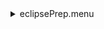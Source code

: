 <details><summary>eclipsePrep.menu</summary><blockquote><pre><details><summary>1074_Scan.cbk</summary><blockquote><pre><details><summary>setupDark.rcp</summary><blockquote><pre>shut	in
The above code block covers:0.00 minutes of camera integration + hardware moves and overhead</pre></blockquote></details><details><summary>dark_01wave_1beam_16sums_10rep_BOTH.rcp</summary><blockquote><pre>shut	in
data	rcam	both	656.28	16
data	rcam	both	656.28	16
data	rcam	both	656.28	16
data	rcam	both	656.28	16
data	rcam	both	656.28	16
data	rcam	both	656.28	16
data	rcam	both	656.28	16
data	rcam	both	656.28	16
data	rcam	both	656.28	16
data	rcam	both	656.28	16
The above code block covers:0.90 minutes of camera integration + hardware moves and overhead</pre></blockquote></details><details><summary>1074_FW.rcp</summary><blockquote><pre>prefilterrange 1074
The above code block covers:0.00 minutes of camera integration + hardware moves and overhead</pre></blockquote></details><details><summary>setupObserving.rcp</summary><blockquote><pre>shut in
cover out
calib	out
occ		in
diffuser out
shut	out
The above code block covers:0.00 minutes of camera integration + hardware moves and overhead</pre></blockquote></details><details><summary>1074_09wave_0.12step_2beam_16sums_1reps_BOTH.rcp</summary><blockquote><pre>data rcam	1074.22	both	16
data rcam	1074.34	both	16
data rcam	1074.46	both	16
data rcam	1074.58	both	16
data rcam	1074.70	both	16
data rcam	1074.82	both	16
data rcam	1074.94	both	16
data rcam	1075.06	both	16
data rcam	1075.18	both	16
data tcam	1074.22	both	16
data tcam	1074.34	both	16
data tcam	1074.46	both	16
data tcam	1074.58	both	16
data tcam	1074.70	both	16
data tcam	1074.82	both	16
data tcam	1074.94	both	16
data tcam	1075.06	both	16
data tcam	1075.18	both	16
The above code block covers:1.63 minutes of camera integration + hardware moves and overhead</pre></blockquote></details><details><summary>setupFlat.rcp</summary><blockquote><pre>diffuser  in
cover out
occ		out
shut	out
calib	out
The above code block covers:0.00 minutes of camera integration + hardware moves and overhead</pre></blockquote></details><details><summary>1074_09wave_0.12step_2beam_16sums_1reps_BOTH.rcp</summary><blockquote><pre>data rcam	1074.22	both	16
data rcam	1074.34	both	16
data rcam	1074.46	both	16
data rcam	1074.58	both	16
data rcam	1074.70	both	16
data rcam	1074.82	both	16
data rcam	1074.94	both	16
data rcam	1075.06	both	16
data rcam	1075.18	both	16
data tcam	1074.22	both	16
data tcam	1074.34	both	16
data tcam	1074.46	both	16
data tcam	1074.58	both	16
data tcam	1074.70	both	16
data tcam	1074.82	both	16
data tcam	1074.94	both	16
data tcam	1075.06	both	16
data tcam	1075.18	both	16
The above code block covers:1.63 minutes of camera integration + hardware moves and overhead</pre></blockquote></details><details><summary>setupObserving.rcp</summary><blockquote><pre>shut in
cover out
calib	out
occ		in
diffuser out
shut	out
The above code block covers:0.00 minutes of camera integration + hardware moves and overhead</pre></blockquote></details><details><summary>1074_06wave_0.12step_2beam_16sums_1reps_BOTH-outer1.rcp</summary><blockquote><pre>data rcam	1073.50	both	16
data rcam	1073.62	both	16
data rcam	1073.74	both	16
data rcam	1075.66	both	16
data rcam	1075.78	both	16
data rcam	1075.90	both	16
data tcam	1073.50	both	16
data tcam	1073.62	both	16
data tcam	1073.74	both	16
data tcam	1075.66	both	16
data tcam	1075.78	both	16
data tcam	1075.90	both	16
The above code block covers:1.08 minutes of camera integration + hardware moves and overhead</pre></blockquote></details><details><summary>setupFlat.rcp</summary><blockquote><pre>diffuser  in
cover out
occ		out
shut	out
calib	out
The above code block covers:0.00 minutes of camera integration + hardware moves and overhead</pre></blockquote></details><details><summary>1074_06wave_0.12step_2beam_16sums_1reps_BOTH-outer1.rcp</summary><blockquote><pre>data rcam	1073.50	both	16
data rcam	1073.62	both	16
data rcam	1073.74	both	16
data rcam	1075.66	both	16
data rcam	1075.78	both	16
data rcam	1075.90	both	16
data tcam	1073.50	both	16
data tcam	1073.62	both	16
data tcam	1073.74	both	16
data tcam	1075.66	both	16
data tcam	1075.78	both	16
data tcam	1075.90	both	16
The above code block covers:1.08 minutes of camera integration + hardware moves and overhead</pre></blockquote></details><details><summary>setupObserving.rcp</summary><blockquote><pre>shut in
cover out
calib	out
occ		in
diffuser out
shut	out
The above code block covers:0.00 minutes of camera integration + hardware moves and overhead</pre></blockquote></details><details><summary>1074_06wave_0.12step_2beam_16sums_1reps_BOTH-outer2.rcp</summary><blockquote><pre>data rcam	1073.86	both	16
data rcam	1073.98	both	16
data rcam	1074.10	both	16
data rcam	1075.30	both	16
data rcam	1075.42	both	16
data rcam	1075.54	both	16
data tcam	1073.86	both	16
data tcam	1073.98	both	16
data tcam	1074.10	both	16
data tcam	1075.30	both	16
data tcam	1075.42	both	16
data tcam	1075.54	both	16
The above code block covers:1.08 minutes of camera integration + hardware moves and overhead</pre></blockquote></details><details><summary>setupFlat.rcp</summary><blockquote><pre>diffuser  in
cover out
occ		out
shut	out
calib	out
The above code block covers:0.00 minutes of camera integration + hardware moves and overhead</pre></blockquote></details><details><summary>1074_06wave_0.12step_2beam_16sums_1reps_BOTH-outer2.rcp</summary><blockquote><pre>data rcam	1073.86	both	16
data rcam	1073.98	both	16
data rcam	1074.10	both	16
data rcam	1075.30	both	16
data rcam	1075.42	both	16
data rcam	1075.54	both	16
data tcam	1073.86	both	16
data tcam	1073.98	both	16
data tcam	1074.10	both	16
data tcam	1075.30	both	16
data tcam	1075.42	both	16
data tcam	1075.54	both	16
The above code block covers:1.08 minutes of camera integration + hardware moves and overhead</pre></blockquote></details><details><summary>setupObserving.rcp</summary><blockquote><pre>shut in
cover out
calib	out
occ		in
diffuser out
shut	out
The above code block covers:0.00 minutes of camera integration + hardware moves and overhead</pre></blockquote></details><details><summary>1074_06wave_0.12step_2beam_16sums_1reps_BOTH-outer3.rcp</summary><blockquote><pre>data rcam	1073.14	both	16
data rcam	1073.26	both	16
data rcam	1073.38	both	16
data rcam	1076.02	both	16
data rcam	1076.14	both	16
data rcam	1076.26	both	16
data tcam	1073.14	both	16
data tcam	1073.26	both	16
data tcam	1073.38	both	16
data tcam	1076.02	both	16
data tcam	1076.14	both	16
data tcam	1076.26	both	16
The above code block covers:1.08 minutes of camera integration + hardware moves and overhead</pre></blockquote></details><details><summary>setupFlat.rcp</summary><blockquote><pre>diffuser  in
cover out
occ		out
shut	out
calib	out
The above code block covers:0.00 minutes of camera integration + hardware moves and overhead</pre></blockquote></details><details><summary>1074_06wave_0.12step_2beam_16sums_1reps_BOTH-outer3.rcp</summary><blockquote><pre>data rcam	1073.14	both	16
data rcam	1073.26	both	16
data rcam	1073.38	both	16
data rcam	1076.02	both	16
data rcam	1076.14	both	16
data rcam	1076.26	both	16
data tcam	1073.14	both	16
data tcam	1073.26	both	16
data tcam	1073.38	both	16
data tcam	1076.02	both	16
data tcam	1076.14	both	16
data tcam	1076.26	both	16
The above code block covers:1.08 minutes of camera integration + hardware moves and overhead</pre></blockquote></details><details><summary>setupObserving.rcp</summary><blockquote><pre>shut in
cover out
calib	out
occ		in
diffuser out
shut	out
The above code block covers:0.00 minutes of camera integration + hardware moves and overhead</pre></blockquote></details><details><summary>1074_06wave_0.12step_2beam_16sums_1reps_BOTH-outer4.rcp</summary><blockquote><pre>data rcam	1072.78	both	16
data rcam	1072.90	both	16
data rcam	1073.02	both	16
data rcam	1076.38	both	16
data rcam	1076.50	both	16
data rcam	1076.62	both	16
data tcam	1072.78	both	16
data tcam	1072.90	both	16
data tcam	1073.02	both	16
data tcam	1076.38	both	16
data tcam	1076.50	both	16
data tcam	1076.62	both	16
The above code block covers:1.08 minutes of camera integration + hardware moves and overhead</pre></blockquote></details><details><summary>setupFlat.rcp</summary><blockquote><pre>diffuser  in
cover out
occ		out
shut	out
calib	out
The above code block covers:0.00 minutes of camera integration + hardware moves and overhead</pre></blockquote></details><details><summary>1074_06wave_0.12step_2beam_16sums_1reps_BOTH-outer4.rcp</summary><blockquote><pre>data rcam	1072.78	both	16
data rcam	1072.90	both	16
data rcam	1073.02	both	16
data rcam	1076.38	both	16
data rcam	1076.50	both	16
data rcam	1076.62	both	16
data tcam	1072.78	both	16
data tcam	1072.90	both	16
data tcam	1073.02	both	16
data tcam	1076.38	both	16
data tcam	1076.50	both	16
data tcam	1076.62	both	16
The above code block covers:1.08 minutes of camera integration + hardware moves and overhead</pre></blockquote></details><details><summary>setupObserving.rcp</summary><blockquote><pre>shut in
cover out
calib	out
occ		in
diffuser out
shut	out
The above code block covers:0.00 minutes of camera integration + hardware moves and overhead</pre></blockquote></details><details><summary>1074_06wave_0.12step_2beam_16sums_1reps_BOTH-outer5.rcp</summary><blockquote><pre>data rcam	1072.30	both	16
data rcam	1072.42	both	16
data rcam	1072.54	both	16
data rcam	1072.66	both	16
data rcam	1076.74	both	16
data rcam	1076.86	both	16
data rcam	1076.98	both	16
data tcam	1072.30	both	16
data tcam	1072.42	both	16
data tcam	1072.54	both	16
data tcam	1072.66	both	16
data tcam	1076.74	both	16
data tcam	1076.86	both	16
data tcam	1076.98	both	16
The above code block covers:1.26 minutes of camera integration + hardware moves and overhead</pre></blockquote></details><details><summary>setupFlat.rcp</summary><blockquote><pre>diffuser  in
cover out
occ		out
shut	out
calib	out
The above code block covers:0.00 minutes of camera integration + hardware moves and overhead</pre></blockquote></details><details><summary>1074_06wave_0.12step_2beam_16sums_1reps_BOTH-outer5.rcp</summary><blockquote><pre>data rcam	1072.30	both	16
data rcam	1072.42	both	16
data rcam	1072.54	both	16
data rcam	1072.66	both	16
data rcam	1076.74	both	16
data rcam	1076.86	both	16
data rcam	1076.98	both	16
data tcam	1072.30	both	16
data tcam	1072.42	both	16
data tcam	1072.54	both	16
data tcam	1072.66	both	16
data tcam	1076.74	both	16
data tcam	1076.86	both	16
data tcam	1076.98	both	16
The above code block covers:1.26 minutes of camera integration + hardware moves and overhead</pre></blockquote></details><details><summary>setupDark.rcp</summary><blockquote><pre>shut	in
The above code block covers:0.00 minutes of camera integration + hardware moves and overhead</pre></blockquote></details><details><summary>dark_01wave_1beam_16sums_10rep_BOTH.rcp</summary><blockquote><pre>shut	in
data	rcam	both	656.28	16
data	rcam	both	656.28	16
data	rcam	both	656.28	16
data	rcam	both	656.28	16
data	rcam	both	656.28	16
data	rcam	both	656.28	16
data	rcam	both	656.28	16
data	rcam	both	656.28	16
data	rcam	both	656.28	16
data	rcam	both	656.28	16
The above code block covers:0.90 minutes of camera integration + hardware moves and overhead</pre></blockquote></details>The above code block covers:16.26 minutes of camera integration + hardware moves and overhead</pre></blockquote></details><details><summary>oldLineFineScan.cbk</summary><blockquote><pre><details><summary>setupDark.rcp</summary><blockquote><pre>shut	in
The above code block covers:0.00 minutes of camera integration + hardware moves and overhead</pre></blockquote></details><details><summary>dark_01wave_1beam_16sums_10rep_BOTH.rcp</summary><blockquote><pre>shut	in
data	rcam	both	656.28	16
data	rcam	both	656.28	16
data	rcam	both	656.28	16
data	rcam	both	656.28	16
data	rcam	both	656.28	16
data	rcam	both	656.28	16
data	rcam	both	656.28	16
data	rcam	both	656.28	16
data	rcam	both	656.28	16
data	rcam	both	656.28	16
The above code block covers:0.90 minutes of camera integration + hardware moves and overhead</pre></blockquote></details><details><summary>1074_FW.rcp</summary><blockquote><pre>prefilterrange 1074
The above code block covers:0.00 minutes of camera integration + hardware moves and overhead</pre></blockquote></details><details><summary>setupObserving.rcp</summary><blockquote><pre>shut in
cover out
calib	out
occ		in
diffuser out
shut	out
The above code block covers:0.00 minutes of camera integration + hardware moves and overhead</pre></blockquote></details><details><summary>1074_07wave_0.06step_2beam_16sums_2reps_BOTH.rcp</summary><blockquote><pre>data rcam	1074.52	both	16
data rcam	1074.58	both	16
data rcam	1074.64	both	16
data rcam	1074.70	both	16
data rcam	1074.76	both	16
data rcam	1074.82	both	16
data rcam	1074.88	both	16
data tcam	1074.52	both	16
data tcam	1074.58	both	16
data tcam	1074.64	both	16
data tcam	1074.70	both	16
data tcam	1074.76	both	16
data tcam	1074.82	both	16
data tcam	1074.88	both	16
data rcam	1074.52	both	16
data rcam	1074.58	both	16
data rcam	1074.64	both	16
data rcam	1074.70	both	16
data rcam	1074.76	both	16
data rcam	1074.82	both	16
data rcam	1074.88	both	16
data tcam	1074.52	both	16
data tcam	1074.58	both	16
data tcam	1074.64	both	16
data tcam	1074.70	both	16
data tcam	1074.76	both	16
data tcam	1074.82	both	16
data tcam	1074.88	both	16
The above code block covers:2.53 minutes of camera integration + hardware moves and overhead</pre></blockquote></details><details><summary>setupFlat.rcp</summary><blockquote><pre>diffuser  in
cover out
occ		out
shut	out
calib	out
The above code block covers:0.00 minutes of camera integration + hardware moves and overhead</pre></blockquote></details><details><summary>1074_07wave_0.06step_2beam_16sums_2reps_BOTH.rcp</summary><blockquote><pre>data rcam	1074.52	both	16
data rcam	1074.58	both	16
data rcam	1074.64	both	16
data rcam	1074.70	both	16
data rcam	1074.76	both	16
data rcam	1074.82	both	16
data rcam	1074.88	both	16
data tcam	1074.52	both	16
data tcam	1074.58	both	16
data tcam	1074.64	both	16
data tcam	1074.70	both	16
data tcam	1074.76	both	16
data tcam	1074.82	both	16
data tcam	1074.88	both	16
data rcam	1074.52	both	16
data rcam	1074.58	both	16
data rcam	1074.64	both	16
data rcam	1074.70	both	16
data rcam	1074.76	both	16
data rcam	1074.82	both	16
data rcam	1074.88	both	16
data tcam	1074.52	both	16
data tcam	1074.58	both	16
data tcam	1074.64	both	16
data tcam	1074.70	both	16
data tcam	1074.76	both	16
data tcam	1074.82	both	16
data tcam	1074.88	both	16
The above code block covers:2.53 minutes of camera integration + hardware moves and overhead</pre></blockquote></details><details><summary>1079_FW.rcp</summary><blockquote><pre>prefilterrange 1079
The above code block covers:0.00 minutes of camera integration + hardware moves and overhead</pre></blockquote></details><details><summary>setupFlat.rcp</summary><blockquote><pre>diffuser  in
cover out
occ		out
shut	out
calib	out
The above code block covers:0.00 minutes of camera integration + hardware moves and overhead</pre></blockquote></details><details><summary>1079_09wave_0.06step_2beam_16sums_4reps_BOTH.rcp</summary><blockquote><pre>data rcam	1079.56	both	16
data rcam	1079.62	both	16
data rcam	1079.68	both	16
data rcam	1079.74	both	16
data rcam	1079.80	both	16
data rcam	1079.86	both	16
data rcam	1079.92	both	16
data rcam	1079.98	both	16
data rcam	1080.04	both	16
data tcam	1079.56	both	16
data tcam	1079.62	both	16
data tcam	1079.68	both	16
data tcam	1079.74	both	16
data tcam	1079.80	both	16
data tcam	1079.86	both	16
data tcam	1079.92	both	16
data tcam	1079.98	both	16
data tcam	1080.04	both	16
data rcam	1079.56	both	16
data rcam	1079.62	both	16
data rcam	1079.68	both	16
data rcam	1079.74	both	16
data rcam	1079.80	both	16
data rcam	1079.86	both	16
data rcam	1079.92	both	16
data rcam	1079.98	both	16
data rcam	1080.04	both	16
data tcam	1079.56	both	16
data tcam	1079.62	both	16
data tcam	1079.68	both	16
data tcam	1079.74	both	16
data tcam	1079.80	both	16
data tcam	1079.86	both	16
data tcam	1079.92	both	16
data tcam	1079.98	both	16
data tcam	1080.04	both	16
data rcam	1079.56	both	16
data rcam	1079.62	both	16
data rcam	1079.68	both	16
data rcam	1079.74	both	16
data rcam	1079.80	both	16
data rcam	1079.86	both	16
data rcam	1079.92	both	16
data rcam	1079.98	both	16
data rcam	1080.04	both	16
data tcam	1079.56	both	16
data tcam	1079.62	both	16
data tcam	1079.68	both	16
data tcam	1079.74	both	16
data tcam	1079.80	both	16
data tcam	1079.86	both	16
data tcam	1079.92	both	16
data tcam	1079.98	both	16
data tcam	1080.04	both	16
data rcam	1079.56	both	16
data rcam	1079.62	both	16
data rcam	1079.68	both	16
data rcam	1079.74	both	16
data rcam	1079.80	both	16
data rcam	1079.86	both	16
data rcam	1079.92	both	16
data rcam	1079.98	both	16
data rcam	1080.04	both	16
data tcam	1079.56	both	16
data tcam	1079.62	both	16
data tcam	1079.68	both	16
data tcam	1079.74	both	16
data tcam	1079.80	both	16
data tcam	1079.86	both	16
data tcam	1079.92	both	16
data tcam	1079.98	both	16
data tcam	1080.04	both	16
The above code block covers:6.50 minutes of camera integration + hardware moves and overhead</pre></blockquote></details><details><summary>setupObserving.rcp</summary><blockquote><pre>shut in
cover out
calib	out
occ		in
diffuser out
shut	out
The above code block covers:0.00 minutes of camera integration + hardware moves and overhead</pre></blockquote></details><details><summary>1079_09wave_0.06step_2beam_16sums_4reps_BOTH.rcp</summary><blockquote><pre>data rcam	1079.56	both	16
data rcam	1079.62	both	16
data rcam	1079.68	both	16
data rcam	1079.74	both	16
data rcam	1079.80	both	16
data rcam	1079.86	both	16
data rcam	1079.92	both	16
data rcam	1079.98	both	16
data rcam	1080.04	both	16
data tcam	1079.56	both	16
data tcam	1079.62	both	16
data tcam	1079.68	both	16
data tcam	1079.74	both	16
data tcam	1079.80	both	16
data tcam	1079.86	both	16
data tcam	1079.92	both	16
data tcam	1079.98	both	16
data tcam	1080.04	both	16
data rcam	1079.56	both	16
data rcam	1079.62	both	16
data rcam	1079.68	both	16
data rcam	1079.74	both	16
data rcam	1079.80	both	16
data rcam	1079.86	both	16
data rcam	1079.92	both	16
data rcam	1079.98	both	16
data rcam	1080.04	both	16
data tcam	1079.56	both	16
data tcam	1079.62	both	16
data tcam	1079.68	both	16
data tcam	1079.74	both	16
data tcam	1079.80	both	16
data tcam	1079.86	both	16
data tcam	1079.92	both	16
data tcam	1079.98	both	16
data tcam	1080.04	both	16
data rcam	1079.56	both	16
data rcam	1079.62	both	16
data rcam	1079.68	both	16
data rcam	1079.74	both	16
data rcam	1079.80	both	16
data rcam	1079.86	both	16
data rcam	1079.92	both	16
data rcam	1079.98	both	16
data rcam	1080.04	both	16
data tcam	1079.56	both	16
data tcam	1079.62	both	16
data tcam	1079.68	both	16
data tcam	1079.74	both	16
data tcam	1079.80	both	16
data tcam	1079.86	both	16
data tcam	1079.92	both	16
data tcam	1079.98	both	16
data tcam	1080.04	both	16
data rcam	1079.56	both	16
data rcam	1079.62	both	16
data rcam	1079.68	both	16
data rcam	1079.74	both	16
data rcam	1079.80	both	16
data rcam	1079.86	both	16
data rcam	1079.92	both	16
data rcam	1079.98	both	16
data rcam	1080.04	both	16
data tcam	1079.56	both	16
data tcam	1079.62	both	16
data tcam	1079.68	both	16
data tcam	1079.74	both	16
data tcam	1079.80	both	16
data tcam	1079.86	both	16
data tcam	1079.92	both	16
data tcam	1079.98	both	16
data tcam	1080.04	both	16
The above code block covers:6.50 minutes of camera integration + hardware moves and overhead</pre></blockquote></details><details><summary>789_FW.rcp</summary><blockquote><pre>prefilterrange 789
The above code block covers:0.00 minutes of camera integration + hardware moves and overhead</pre></blockquote></details><details><summary>789_09wave_0.04step_2beam_16sums_4reps_BOTH.rcp</summary><blockquote><pre>data rcam	789.24	both	16
data rcam	789.28	both	16
data rcam	789.32	both	16
data rcam	789.36	both	16
data rcam	789.40	both	16
data rcam	789.44	both	16
data rcam	789.48	both	16
data rcam	789.52	both	16
data rcam	789.56	both	16
data tcam	789.24	both	16
data tcam	789.28	both	16
data tcam	789.32	both	16
data tcam	789.36	both	16
data tcam	789.40	both	16
data tcam	789.44	both	16
data tcam	789.48	both	16
data tcam	789.52	both	16
data tcam	789.56	both	16
data rcam	789.24	both	16
data rcam	789.28	both	16
data rcam	789.32	both	16
data rcam	789.36	both	16
data rcam	789.40	both	16
data rcam	789.44	both	16
data rcam	789.48	both	16
data rcam	789.52	both	16
data rcam	789.56	both	16
data tcam	789.24	both	16
data tcam	789.28	both	16
data tcam	789.32	both	16
data tcam	789.36	both	16
data tcam	789.40	both	16
data tcam	789.44	both	16
data tcam	789.48	both	16
data tcam	789.52	both	16
data tcam	789.56	both	16
data rcam	789.24	both	16
data rcam	789.28	both	16
data rcam	789.32	both	16
data rcam	789.36	both	16
data rcam	789.40	both	16
data rcam	789.44	both	16
data rcam	789.48	both	16
data rcam	789.52	both	16
data rcam	789.56	both	16
data tcam	789.24	both	16
data tcam	789.28	both	16
data tcam	789.32	both	16
data tcam	789.36	both	16
data tcam	789.40	both	16
data tcam	789.44	both	16
data tcam	789.48	both	16
data tcam	789.52	both	16
data tcam	789.56	both	16
data rcam	789.24	both	16
data rcam	789.28	both	16
data rcam	789.32	both	16
data rcam	789.36	both	16
data rcam	789.40	both	16
data rcam	789.44	both	16
data rcam	789.48	both	16
data rcam	789.52	both	16
data rcam	789.56	both	16
data tcam	789.24	both	16
data tcam	789.28	both	16
data tcam	789.32	both	16
data tcam	789.36	both	16
data tcam	789.40	both	16
data tcam	789.44	both	16
data tcam	789.48	both	16
data tcam	789.52	both	16
data tcam	789.56	both	16
The above code block covers:6.50 minutes of camera integration + hardware moves and overhead</pre></blockquote></details><details><summary>setupFlat.rcp</summary><blockquote><pre>diffuser  in
cover out
occ		out
shut	out
calib	out
The above code block covers:0.00 minutes of camera integration + hardware moves and overhead</pre></blockquote></details><details><summary>789_09wave_0.04step_2beam_16sums_4reps_BOTH.rcp</summary><blockquote><pre>data rcam	789.24	both	16
data rcam	789.28	both	16
data rcam	789.32	both	16
data rcam	789.36	both	16
data rcam	789.40	both	16
data rcam	789.44	both	16
data rcam	789.48	both	16
data rcam	789.52	both	16
data rcam	789.56	both	16
data tcam	789.24	both	16
data tcam	789.28	both	16
data tcam	789.32	both	16
data tcam	789.36	both	16
data tcam	789.40	both	16
data tcam	789.44	both	16
data tcam	789.48	both	16
data tcam	789.52	both	16
data tcam	789.56	both	16
data rcam	789.24	both	16
data rcam	789.28	both	16
data rcam	789.32	both	16
data rcam	789.36	both	16
data rcam	789.40	both	16
data rcam	789.44	both	16
data rcam	789.48	both	16
data rcam	789.52	both	16
data rcam	789.56	both	16
data tcam	789.24	both	16
data tcam	789.28	both	16
data tcam	789.32	both	16
data tcam	789.36	both	16
data tcam	789.40	both	16
data tcam	789.44	both	16
data tcam	789.48	both	16
data tcam	789.52	both	16
data tcam	789.56	both	16
data rcam	789.24	both	16
data rcam	789.28	both	16
data rcam	789.32	both	16
data rcam	789.36	both	16
data rcam	789.40	both	16
data rcam	789.44	both	16
data rcam	789.48	both	16
data rcam	789.52	both	16
data rcam	789.56	both	16
data tcam	789.24	both	16
data tcam	789.28	both	16
data tcam	789.32	both	16
data tcam	789.36	both	16
data tcam	789.40	both	16
data tcam	789.44	both	16
data tcam	789.48	both	16
data tcam	789.52	both	16
data tcam	789.56	both	16
data rcam	789.24	both	16
data rcam	789.28	both	16
data rcam	789.32	both	16
data rcam	789.36	both	16
data rcam	789.40	both	16
data rcam	789.44	both	16
data rcam	789.48	both	16
data rcam	789.52	both	16
data rcam	789.56	both	16
data tcam	789.24	both	16
data tcam	789.28	both	16
data tcam	789.32	both	16
data tcam	789.36	both	16
data tcam	789.40	both	16
data tcam	789.44	both	16
data tcam	789.48	both	16
data tcam	789.52	both	16
data tcam	789.56	both	16
The above code block covers:6.50 minutes of camera integration + hardware moves and overhead</pre></blockquote></details><details><summary>637_FW.rcp</summary><blockquote><pre>prefilterrange 637
The above code block covers:0.00 minutes of camera integration + hardware moves and overhead</pre></blockquote></details><details><summary>637_09wave_0.03step_2beam_16sums_4reps_BOTH.rcp</summary><blockquote><pre>data rcam	637.28	both	16
data rcam	637.31	both	16
data rcam	637.34	both	16
data rcam	637.37	both	16
data rcam	637.40	both	16
data rcam	637.43	both	16
data rcam	637.46	both	16
data rcam	637.49	both	16
data rcam	637.52	both	16
data tcam	637.28	both	16
data tcam	637.31	both	16
data tcam	637.34	both	16
data tcam	637.37	both	16
data tcam	637.40	both	16
data tcam	637.43	both	16
data tcam	637.46	both	16
data tcam	637.49	both	16
data tcam	637.52	both	16
data rcam	637.28	both	16
data rcam	637.31	both	16
data rcam	637.34	both	16
data rcam	637.37	both	16
data rcam	637.40	both	16
data rcam	637.43	both	16
data rcam	637.46	both	16
data rcam	637.49	both	16
data rcam	637.52	both	16
data tcam	637.28	both	16
data tcam	637.31	both	16
data tcam	637.34	both	16
data tcam	637.37	both	16
data tcam	637.40	both	16
data tcam	637.43	both	16
data tcam	637.46	both	16
data tcam	637.49	both	16
data tcam	637.52	both	16
data rcam	637.28	both	16
data rcam	637.31	both	16
data rcam	637.34	both	16
data rcam	637.37	both	16
data rcam	637.40	both	16
data rcam	637.43	both	16
data rcam	637.46	both	16
data rcam	637.49	both	16
data rcam	637.52	both	16
data tcam	637.28	both	16
data tcam	637.31	both	16
data tcam	637.34	both	16
data tcam	637.37	both	16
data tcam	637.40	both	16
data tcam	637.43	both	16
data tcam	637.46	both	16
data tcam	637.49	both	16
data tcam	637.52	both	16
data rcam	637.28	both	16
data rcam	637.31	both	16
data rcam	637.34	both	16
data rcam	637.37	both	16
data rcam	637.40	both	16
data rcam	637.43	both	16
data rcam	637.46	both	16
data rcam	637.49	both	16
data rcam	637.52	both	16
data tcam	637.28	both	16
data tcam	637.31	both	16
data tcam	637.34	both	16
data tcam	637.37	both	16
data tcam	637.40	both	16
data tcam	637.43	both	16
data tcam	637.46	both	16
data tcam	637.49	both	16
data tcam	637.52	both	16
The above code block covers:6.50 minutes of camera integration + hardware moves and overhead</pre></blockquote></details><details><summary>setupFlat.rcp</summary><blockquote><pre>diffuser  in
cover out
occ		out
shut	out
calib	out
The above code block covers:0.00 minutes of camera integration + hardware moves and overhead</pre></blockquote></details><details><summary>637_09wave_0.03step_2beam_16sums_4reps_BOTH.rcp</summary><blockquote><pre>data rcam	637.28	both	16
data rcam	637.31	both	16
data rcam	637.34	both	16
data rcam	637.37	both	16
data rcam	637.40	both	16
data rcam	637.43	both	16
data rcam	637.46	both	16
data rcam	637.49	both	16
data rcam	637.52	both	16
data tcam	637.28	both	16
data tcam	637.31	both	16
data tcam	637.34	both	16
data tcam	637.37	both	16
data tcam	637.40	both	16
data tcam	637.43	both	16
data tcam	637.46	both	16
data tcam	637.49	both	16
data tcam	637.52	both	16
data rcam	637.28	both	16
data rcam	637.31	both	16
data rcam	637.34	both	16
data rcam	637.37	both	16
data rcam	637.40	both	16
data rcam	637.43	both	16
data rcam	637.46	both	16
data rcam	637.49	both	16
data rcam	637.52	both	16
data tcam	637.28	both	16
data tcam	637.31	both	16
data tcam	637.34	both	16
data tcam	637.37	both	16
data tcam	637.40	both	16
data tcam	637.43	both	16
data tcam	637.46	both	16
data tcam	637.49	both	16
data tcam	637.52	both	16
data rcam	637.28	both	16
data rcam	637.31	both	16
data rcam	637.34	both	16
data rcam	637.37	both	16
data rcam	637.40	both	16
data rcam	637.43	both	16
data rcam	637.46	both	16
data rcam	637.49	both	16
data rcam	637.52	both	16
data tcam	637.28	both	16
data tcam	637.31	both	16
data tcam	637.34	both	16
data tcam	637.37	both	16
data tcam	637.40	both	16
data tcam	637.43	both	16
data tcam	637.46	both	16
data tcam	637.49	both	16
data tcam	637.52	both	16
data rcam	637.28	both	16
data rcam	637.31	both	16
data rcam	637.34	both	16
data rcam	637.37	both	16
data rcam	637.40	both	16
data rcam	637.43	both	16
data rcam	637.46	both	16
data rcam	637.49	both	16
data rcam	637.52	both	16
data tcam	637.28	both	16
data tcam	637.31	both	16
data tcam	637.34	both	16
data tcam	637.37	both	16
data tcam	637.40	both	16
data tcam	637.43	both	16
data tcam	637.46	both	16
data tcam	637.49	both	16
data tcam	637.52	both	16
The above code block covers:6.50 minutes of camera integration + hardware moves and overhead</pre></blockquote></details><details><summary>706_FW.rcp</summary><blockquote><pre>prefilterrange 706
The above code block covers:0.00 minutes of camera integration + hardware moves and overhead</pre></blockquote></details><details><summary>706_09wave_0.03step_2beam_16sums_4reps_BOTH.rcp</summary><blockquote><pre>data rcam	706.08	both	16
data rcam	706.11	both	16
data rcam	706.14	both	16
data rcam	706.17	both	16
data rcam	706.20	both	16
data rcam	706.23	both	16
data rcam	706.26	both	16
data rcam	706.29	both	16
data rcam	706.32	both	16
data tcam	706.08	both	16
data tcam	706.11	both	16
data tcam	706.14	both	16
data tcam	706.17	both	16
data tcam	706.20	both	16
data tcam	706.23	both	16
data tcam	706.26	both	16
data tcam	706.29	both	16
data tcam	706.32	both	16
data rcam	706.08	both	16
data rcam	706.11	both	16
data rcam	706.14	both	16
data rcam	706.17	both	16
data rcam	706.20	both	16
data rcam	706.23	both	16
data rcam	706.26	both	16
data rcam	706.29	both	16
data rcam	706.32	both	16
data tcam	706.08	both	16
data tcam	706.11	both	16
data tcam	706.14	both	16
data tcam	706.17	both	16
data tcam	706.20	both	16
data tcam	706.23	both	16
data tcam	706.26	both	16
data tcam	706.29	both	16
data tcam	706.32	both	16
data rcam	706.08	both	16
data rcam	706.11	both	16
data rcam	706.14	both	16
data rcam	706.17	both	16
data rcam	706.20	both	16
data rcam	706.23	both	16
data rcam	706.26	both	16
data rcam	706.29	both	16
data rcam	706.32	both	16
data tcam	706.08	both	16
data tcam	706.11	both	16
data tcam	706.14	both	16
data tcam	706.17	both	16
data tcam	706.20	both	16
data tcam	706.23	both	16
data tcam	706.26	both	16
data tcam	706.29	both	16
data tcam	706.32	both	16
data rcam	706.08	both	16
data rcam	706.11	both	16
data rcam	706.14	both	16
data rcam	706.17	both	16
data rcam	706.20	both	16
data rcam	706.23	both	16
data rcam	706.26	both	16
data rcam	706.29	both	16
data rcam	706.32	both	16
data tcam	706.08	both	16
data tcam	706.11	both	16
data tcam	706.14	both	16
data tcam	706.17	both	16
data tcam	706.20	both	16
data tcam	706.23	both	16
data tcam	706.26	both	16
data tcam	706.29	both	16
data tcam	706.32	both	16
The above code block covers:6.50 minutes of camera integration + hardware moves and overhead</pre></blockquote></details><details><summary>setupObserving.rcp</summary><blockquote><pre>shut in
cover out
calib	out
occ		in
diffuser out
shut	out
The above code block covers:0.00 minutes of camera integration + hardware moves and overhead</pre></blockquote></details><details><summary>706_09wave_0.03step_2beam_16sums_4reps_BOTH.rcp</summary><blockquote><pre>data rcam	706.08	both	16
data rcam	706.11	both	16
data rcam	706.14	both	16
data rcam	706.17	both	16
data rcam	706.20	both	16
data rcam	706.23	both	16
data rcam	706.26	both	16
data rcam	706.29	both	16
data rcam	706.32	both	16
data tcam	706.08	both	16
data tcam	706.11	both	16
data tcam	706.14	both	16
data tcam	706.17	both	16
data tcam	706.20	both	16
data tcam	706.23	both	16
data tcam	706.26	both	16
data tcam	706.29	both	16
data tcam	706.32	both	16
data rcam	706.08	both	16
data rcam	706.11	both	16
data rcam	706.14	both	16
data rcam	706.17	both	16
data rcam	706.20	both	16
data rcam	706.23	both	16
data rcam	706.26	both	16
data rcam	706.29	both	16
data rcam	706.32	both	16
data tcam	706.08	both	16
data tcam	706.11	both	16
data tcam	706.14	both	16
data tcam	706.17	both	16
data tcam	706.20	both	16
data tcam	706.23	both	16
data tcam	706.26	both	16
data tcam	706.29	both	16
data tcam	706.32	both	16
data rcam	706.08	both	16
data rcam	706.11	both	16
data rcam	706.14	both	16
data rcam	706.17	both	16
data rcam	706.20	both	16
data rcam	706.23	both	16
data rcam	706.26	both	16
data rcam	706.29	both	16
data rcam	706.32	both	16
data tcam	706.08	both	16
data tcam	706.11	both	16
data tcam	706.14	both	16
data tcam	706.17	both	16
data tcam	706.20	both	16
data tcam	706.23	both	16
data tcam	706.26	both	16
data tcam	706.29	both	16
data tcam	706.32	both	16
data rcam	706.08	both	16
data rcam	706.11	both	16
data rcam	706.14	both	16
data rcam	706.17	both	16
data rcam	706.20	both	16
data rcam	706.23	both	16
data rcam	706.26	both	16
data rcam	706.29	both	16
data rcam	706.32	both	16
data tcam	706.08	both	16
data tcam	706.11	both	16
data tcam	706.14	both	16
data tcam	706.17	both	16
data tcam	706.20	both	16
data tcam	706.23	both	16
data tcam	706.26	both	16
data tcam	706.29	both	16
data tcam	706.32	both	16
The above code block covers:6.50 minutes of camera integration + hardware moves and overhead</pre></blockquote></details><details><summary>670_FW.rcp</summary><blockquote><pre>prefilterrange 670
The above code block covers:0.00 minutes of camera integration + hardware moves and overhead</pre></blockquote></details><details><summary>670_09wave_0.03step_2beam_16sums_4reps_BOTH.rcp</summary><blockquote><pre>data rcam	670.04	both	16
data rcam	670.07	both	16
data rcam	670.10	both	16
data rcam	670.13	both	16
data rcam	670.16	both	16
data rcam	670.19	both	16
data rcam	670.22	both	16
data rcam	670.25	both	16
data rcam	670.28	both	16
data tcam	670.04	both	16
data tcam	670.07	both	16
data tcam	670.10	both	16
data tcam	670.13	both	16
data tcam	670.16	both	16
data tcam	670.19	both	16
data tcam	670.22	both	16
data tcam	670.25	both	16
data tcam	670.28	both	16
data rcam	670.04	both	16
data rcam	670.07	both	16
data rcam	670.10	both	16
data rcam	670.13	both	16
data rcam	670.16	both	16
data rcam	670.19	both	16
data rcam	670.22	both	16
data rcam	670.25	both	16
data rcam	670.28	both	16
data tcam	670.04	both	16
data tcam	670.07	both	16
data tcam	670.10	both	16
data tcam	670.13	both	16
data tcam	670.16	both	16
data tcam	670.19	both	16
data tcam	670.22	both	16
data tcam	670.25	both	16
data tcam	670.28	both	16
data rcam	670.04	both	16
data rcam	670.07	both	16
data rcam	670.10	both	16
data rcam	670.13	both	16
data rcam	670.16	both	16
data rcam	670.19	both	16
data rcam	670.22	both	16
data rcam	670.25	both	16
data rcam	670.28	both	16
data tcam	670.04	both	16
data tcam	670.07	both	16
data tcam	670.10	both	16
data tcam	670.13	both	16
data tcam	670.16	both	16
data tcam	670.19	both	16
data tcam	670.22	both	16
data tcam	670.25	both	16
data tcam	670.28	both	16
data rcam	670.04	both	16
data rcam	670.07	both	16
data rcam	670.10	both	16
data rcam	670.13	both	16
data rcam	670.16	both	16
data rcam	670.19	both	16
data rcam	670.22	both	16
data rcam	670.25	both	16
data rcam	670.28	both	16
data tcam	670.04	both	16
data tcam	670.07	both	16
data tcam	670.10	both	16
data tcam	670.13	both	16
data tcam	670.16	both	16
data tcam	670.19	both	16
data tcam	670.22	both	16
data tcam	670.25	both	16
data tcam	670.28	both	16
The above code block covers:6.50 minutes of camera integration + hardware moves and overhead</pre></blockquote></details><details><summary>setupObserving.rcp</summary><blockquote><pre>shut in
cover out
calib	out
occ		in
diffuser out
shut	out
The above code block covers:0.00 minutes of camera integration + hardware moves and overhead</pre></blockquote></details><details><summary>670_09wave_0.03step_2beam_16sums_4reps_BOTH.rcp</summary><blockquote><pre>data rcam	670.04	both	16
data rcam	670.07	both	16
data rcam	670.10	both	16
data rcam	670.13	both	16
data rcam	670.16	both	16
data rcam	670.19	both	16
data rcam	670.22	both	16
data rcam	670.25	both	16
data rcam	670.28	both	16
data tcam	670.04	both	16
data tcam	670.07	both	16
data tcam	670.10	both	16
data tcam	670.13	both	16
data tcam	670.16	both	16
data tcam	670.19	both	16
data tcam	670.22	both	16
data tcam	670.25	both	16
data tcam	670.28	both	16
data rcam	670.04	both	16
data rcam	670.07	both	16
data rcam	670.10	both	16
data rcam	670.13	both	16
data rcam	670.16	both	16
data rcam	670.19	both	16
data rcam	670.22	both	16
data rcam	670.25	both	16
data rcam	670.28	both	16
data tcam	670.04	both	16
data tcam	670.07	both	16
data tcam	670.10	both	16
data tcam	670.13	both	16
data tcam	670.16	both	16
data tcam	670.19	both	16
data tcam	670.22	both	16
data tcam	670.25	both	16
data tcam	670.28	both	16
data rcam	670.04	both	16
data rcam	670.07	both	16
data rcam	670.10	both	16
data rcam	670.13	both	16
data rcam	670.16	both	16
data rcam	670.19	both	16
data rcam	670.22	both	16
data rcam	670.25	both	16
data rcam	670.28	both	16
data tcam	670.04	both	16
data tcam	670.07	both	16
data tcam	670.10	both	16
data tcam	670.13	both	16
data tcam	670.16	both	16
data tcam	670.19	both	16
data tcam	670.22	both	16
data tcam	670.25	both	16
data tcam	670.28	both	16
data rcam	670.04	both	16
data rcam	670.07	both	16
data rcam	670.10	both	16
data rcam	670.13	both	16
data rcam	670.16	both	16
data rcam	670.19	both	16
data rcam	670.22	both	16
data rcam	670.25	both	16
data rcam	670.28	both	16
data tcam	670.04	both	16
data tcam	670.07	both	16
data tcam	670.10	both	16
data tcam	670.13	both	16
data tcam	670.16	both	16
data tcam	670.19	both	16
data tcam	670.22	both	16
data tcam	670.25	both	16
data tcam	670.28	both	16
The above code block covers:6.50 minutes of camera integration + hardware moves and overhead</pre></blockquote></details><details><summary>761_09wave_0.04step_2beam_16sums_4reps_BOTH.rcp</summary><blockquote><pre>data rcam	760.94	both	16
data rcam	760.98	both	16
data rcam	761.02	both	16
data rcam	761.06	both	16
data rcam	761.10	both	16
data rcam	761.14	both	16
data rcam	761.18	both	16
data rcam	761.22	both	16
data rcam	761.26	both	16
data tcam	760.94	both	16
data tcam	760.98	both	16
data tcam	761.02	both	16
data tcam	761.06	both	16
data tcam	761.10	both	16
data tcam	761.14	both	16
data tcam	761.18	both	16
data tcam	761.22	both	16
data tcam	761.26	both	16
data rcam	760.94	both	16
data rcam	760.98	both	16
data rcam	761.02	both	16
data rcam	761.06	both	16
data rcam	761.10	both	16
data rcam	761.14	both	16
data rcam	761.18	both	16
data rcam	761.22	both	16
data rcam	761.26	both	16
data tcam	760.94	both	16
data tcam	760.98	both	16
data tcam	761.02	both	16
data tcam	761.06	both	16
data tcam	761.10	both	16
data tcam	761.14	both	16
data tcam	761.18	both	16
data tcam	761.22	both	16
data tcam	761.26	both	16
data rcam	760.94	both	16
data rcam	760.98	both	16
data rcam	761.02	both	16
data rcam	761.06	both	16
data rcam	761.10	both	16
data rcam	761.14	both	16
data rcam	761.18	both	16
data rcam	761.22	both	16
data rcam	761.26	both	16
data tcam	760.94	both	16
data tcam	760.98	both	16
data tcam	761.02	both	16
data tcam	761.06	both	16
data tcam	761.10	both	16
data tcam	761.14	both	16
data tcam	761.18	both	16
data tcam	761.22	both	16
data tcam	761.26	both	16
data rcam	760.94	both	16
data rcam	760.98	both	16
data rcam	761.02	both	16
data rcam	761.06	both	16
data rcam	761.10	both	16
data rcam	761.14	both	16
data rcam	761.18	both	16
data rcam	761.22	both	16
data rcam	761.26	both	16
data tcam	760.94	both	16
data tcam	760.98	both	16
data tcam	761.02	both	16
data tcam	761.06	both	16
data tcam	761.10	both	16
data tcam	761.14	both	16
data tcam	761.18	both	16
data tcam	761.22	both	16
data tcam	761.26	both	16
The above code block covers:6.50 minutes of camera integration + hardware moves and overhead</pre></blockquote></details><details><summary>setupFlat.rcp</summary><blockquote><pre>diffuser  in
cover out
occ		out
shut	out
calib	out
The above code block covers:0.00 minutes of camera integration + hardware moves and overhead</pre></blockquote></details><details><summary>761_09wave_0.04step_2beam_16sums_4reps_BOTH.rcp</summary><blockquote><pre>data rcam	760.94	both	16
data rcam	760.98	both	16
data rcam	761.02	both	16
data rcam	761.06	both	16
data rcam	761.10	both	16
data rcam	761.14	both	16
data rcam	761.18	both	16
data rcam	761.22	both	16
data rcam	761.26	both	16
data tcam	760.94	both	16
data tcam	760.98	both	16
data tcam	761.02	both	16
data tcam	761.06	both	16
data tcam	761.10	both	16
data tcam	761.14	both	16
data tcam	761.18	both	16
data tcam	761.22	both	16
data tcam	761.26	both	16
data rcam	760.94	both	16
data rcam	760.98	both	16
data rcam	761.02	both	16
data rcam	761.06	both	16
data rcam	761.10	both	16
data rcam	761.14	both	16
data rcam	761.18	both	16
data rcam	761.22	both	16
data rcam	761.26	both	16
data tcam	760.94	both	16
data tcam	760.98	both	16
data tcam	761.02	both	16
data tcam	761.06	both	16
data tcam	761.10	both	16
data tcam	761.14	both	16
data tcam	761.18	both	16
data tcam	761.22	both	16
data tcam	761.26	both	16
data rcam	760.94	both	16
data rcam	760.98	both	16
data rcam	761.02	both	16
data rcam	761.06	both	16
data rcam	761.10	both	16
data rcam	761.14	both	16
data rcam	761.18	both	16
data rcam	761.22	both	16
data rcam	761.26	both	16
data tcam	760.94	both	16
data tcam	760.98	both	16
data tcam	761.02	both	16
data tcam	761.06	both	16
data tcam	761.10	both	16
data tcam	761.14	both	16
data tcam	761.18	both	16
data tcam	761.22	both	16
data tcam	761.26	both	16
data rcam	760.94	both	16
data rcam	760.98	both	16
data rcam	761.02	both	16
data rcam	761.06	both	16
data rcam	761.10	both	16
data rcam	761.14	both	16
data rcam	761.18	both	16
data rcam	761.22	both	16
data rcam	761.26	both	16
data tcam	760.94	both	16
data tcam	760.98	both	16
data tcam	761.02	both	16
data tcam	761.06	both	16
data tcam	761.10	both	16
data tcam	761.14	both	16
data tcam	761.18	both	16
data tcam	761.22	both	16
data tcam	761.26	both	16
The above code block covers:6.50 minutes of camera integration + hardware moves and overhead</pre></blockquote></details><details><summary>802_09wave_0.04step_2beam_16sums_4reps_BOTH.rcp</summary><blockquote><pre>data rcam	802.25	both	16
data rcam	802.29	both	16
data rcam	802.33	both	16
data rcam	802.37	both	16
data rcam	802.41	both	16
data rcam	802.45	both	16
data rcam	802.49	both	16
data rcam	802.53	both	16
data rcam	802.57	both	16
data tcam	802.25	both	16
data tcam	802.29	both	16
data tcam	802.33	both	16
data tcam	802.37	both	16
data tcam	802.41	both	16
data tcam	802.45	both	16
data tcam	802.49	both	16
data tcam	802.53	both	16
data tcam	802.57	both	16
data rcam	802.25	both	16
data rcam	802.29	both	16
data rcam	802.33	both	16
data rcam	802.37	both	16
data rcam	802.41	both	16
data rcam	802.45	both	16
data rcam	802.49	both	16
data rcam	802.53	both	16
data rcam	802.57	both	16
data tcam	802.25	both	16
data tcam	802.29	both	16
data tcam	802.33	both	16
data tcam	802.37	both	16
data tcam	802.41	both	16
data tcam	802.45	both	16
data tcam	802.49	both	16
data tcam	802.53	both	16
data tcam	802.57	both	16
data rcam	802.25	both	16
data rcam	802.29	both	16
data rcam	802.33	both	16
data rcam	802.37	both	16
data rcam	802.41	both	16
data rcam	802.45	both	16
data rcam	802.49	both	16
data rcam	802.53	both	16
data rcam	802.57	both	16
data tcam	802.25	both	16
data tcam	802.29	both	16
data tcam	802.33	both	16
data tcam	802.37	both	16
data tcam	802.41	both	16
data tcam	802.45	both	16
data tcam	802.49	both	16
data tcam	802.53	both	16
data tcam	802.57	both	16
data rcam	802.25	both	16
data rcam	802.29	both	16
data rcam	802.33	both	16
data rcam	802.37	both	16
data rcam	802.41	both	16
data rcam	802.45	both	16
data rcam	802.49	both	16
data rcam	802.53	both	16
data rcam	802.57	both	16
data tcam	802.25	both	16
data tcam	802.29	both	16
data tcam	802.33	both	16
data tcam	802.37	both	16
data tcam	802.41	both	16
data tcam	802.45	both	16
data tcam	802.49	both	16
data tcam	802.53	both	16
data tcam	802.57	both	16
The above code block covers:6.50 minutes of camera integration + hardware moves and overhead</pre></blockquote></details><details><summary>setupObserving.rcp</summary><blockquote><pre>shut in
cover out
calib	out
occ		in
diffuser out
shut	out
The above code block covers:0.00 minutes of camera integration + hardware moves and overhead</pre></blockquote></details><details><summary>802_09wave_0.04step_2beam_16sums_4reps_BOTH.rcp</summary><blockquote><pre>data rcam	802.25	both	16
data rcam	802.29	both	16
data rcam	802.33	both	16
data rcam	802.37	both	16
data rcam	802.41	both	16
data rcam	802.45	both	16
data rcam	802.49	both	16
data rcam	802.53	both	16
data rcam	802.57	both	16
data tcam	802.25	both	16
data tcam	802.29	both	16
data tcam	802.33	both	16
data tcam	802.37	both	16
data tcam	802.41	both	16
data tcam	802.45	both	16
data tcam	802.49	both	16
data tcam	802.53	both	16
data tcam	802.57	both	16
data rcam	802.25	both	16
data rcam	802.29	both	16
data rcam	802.33	both	16
data rcam	802.37	both	16
data rcam	802.41	both	16
data rcam	802.45	both	16
data rcam	802.49	both	16
data rcam	802.53	both	16
data rcam	802.57	both	16
data tcam	802.25	both	16
data tcam	802.29	both	16
data tcam	802.33	both	16
data tcam	802.37	both	16
data tcam	802.41	both	16
data tcam	802.45	both	16
data tcam	802.49	both	16
data tcam	802.53	both	16
data tcam	802.57	both	16
data rcam	802.25	both	16
data rcam	802.29	both	16
data rcam	802.33	both	16
data rcam	802.37	both	16
data rcam	802.41	both	16
data rcam	802.45	both	16
data rcam	802.49	both	16
data rcam	802.53	both	16
data rcam	802.57	both	16
data tcam	802.25	both	16
data tcam	802.29	both	16
data tcam	802.33	both	16
data tcam	802.37	both	16
data tcam	802.41	both	16
data tcam	802.45	both	16
data tcam	802.49	both	16
data tcam	802.53	both	16
data tcam	802.57	both	16
data rcam	802.25	both	16
data rcam	802.29	both	16
data rcam	802.33	both	16
data rcam	802.37	both	16
data rcam	802.41	both	16
data rcam	802.45	both	16
data rcam	802.49	both	16
data rcam	802.53	both	16
data rcam	802.57	both	16
data tcam	802.25	both	16
data tcam	802.29	both	16
data tcam	802.33	both	16
data tcam	802.37	both	16
data tcam	802.41	both	16
data tcam	802.45	both	16
data tcam	802.49	both	16
data tcam	802.53	both	16
data tcam	802.57	both	16
The above code block covers:6.50 minutes of camera integration + hardware moves and overhead</pre></blockquote></details><details><summary>991_FW.rcp</summary><blockquote><pre>prefilterrange 991
The above code block covers:0.00 minutes of camera integration + hardware moves and overhead</pre></blockquote></details><details><summary>991_09wave_0.05step_2beam_16sums_4reps_BOTH.rcp</summary><blockquote><pre>data rcam	991.06	both	16
data rcam	991.11	both	16
data rcam	991.16	both	16
data rcam	991.21	both	16
data rcam	991.26	both	16
data rcam	991.31	both	16
data rcam	991.36	both	16
data rcam	991.41	both	16
data rcam	991.46	both	16
data tcam	991.06	both	16
data tcam	991.11	both	16
data tcam	991.16	both	16
data tcam	991.21	both	16
data tcam	991.26	both	16
data tcam	991.31	both	16
data tcam	991.36	both	16
data tcam	991.41	both	16
data tcam	991.46	both	16
data rcam	991.06	both	16
data rcam	991.11	both	16
data rcam	991.16	both	16
data rcam	991.21	both	16
data rcam	991.26	both	16
data rcam	991.31	both	16
data rcam	991.36	both	16
data rcam	991.41	both	16
data rcam	991.46	both	16
data tcam	991.06	both	16
data tcam	991.11	both	16
data tcam	991.16	both	16
data tcam	991.21	both	16
data tcam	991.26	both	16
data tcam	991.31	both	16
data tcam	991.36	both	16
data tcam	991.41	both	16
data tcam	991.46	both	16
data rcam	991.06	both	16
data rcam	991.11	both	16
data rcam	991.16	both	16
data rcam	991.21	both	16
data rcam	991.26	both	16
data rcam	991.31	both	16
data rcam	991.36	both	16
data rcam	991.41	both	16
data rcam	991.46	both	16
data tcam	991.06	both	16
data tcam	991.11	both	16
data tcam	991.16	both	16
data tcam	991.21	both	16
data tcam	991.26	both	16
data tcam	991.31	both	16
data tcam	991.36	both	16
data tcam	991.41	both	16
data tcam	991.46	both	16
data rcam	991.06	both	16
data rcam	991.11	both	16
data rcam	991.16	both	16
data rcam	991.21	both	16
data rcam	991.26	both	16
data rcam	991.31	both	16
data rcam	991.36	both	16
data rcam	991.41	both	16
data rcam	991.46	both	16
data tcam	991.06	both	16
data tcam	991.11	both	16
data tcam	991.16	both	16
data tcam	991.21	both	16
data tcam	991.26	both	16
data tcam	991.31	both	16
data tcam	991.36	both	16
data tcam	991.41	both	16
data tcam	991.46	both	16
The above code block covers:6.50 minutes of camera integration + hardware moves and overhead</pre></blockquote></details><details><summary>setupFlat.rcp</summary><blockquote><pre>diffuser  in
cover out
occ		out
shut	out
calib	out
The above code block covers:0.00 minutes of camera integration + hardware moves and overhead</pre></blockquote></details><details><summary>991_09wave_0.05step_2beam_16sums_4reps_BOTH.rcp</summary><blockquote><pre>data rcam	991.06	both	16
data rcam	991.11	both	16
data rcam	991.16	both	16
data rcam	991.21	both	16
data rcam	991.26	both	16
data rcam	991.31	both	16
data rcam	991.36	both	16
data rcam	991.41	both	16
data rcam	991.46	both	16
data tcam	991.06	both	16
data tcam	991.11	both	16
data tcam	991.16	both	16
data tcam	991.21	both	16
data tcam	991.26	both	16
data tcam	991.31	both	16
data tcam	991.36	both	16
data tcam	991.41	both	16
data tcam	991.46	both	16
data rcam	991.06	both	16
data rcam	991.11	both	16
data rcam	991.16	both	16
data rcam	991.21	both	16
data rcam	991.26	both	16
data rcam	991.31	both	16
data rcam	991.36	both	16
data rcam	991.41	both	16
data rcam	991.46	both	16
data tcam	991.06	both	16
data tcam	991.11	both	16
data tcam	991.16	both	16
data tcam	991.21	both	16
data tcam	991.26	both	16
data tcam	991.31	both	16
data tcam	991.36	both	16
data tcam	991.41	both	16
data tcam	991.46	both	16
data rcam	991.06	both	16
data rcam	991.11	both	16
data rcam	991.16	both	16
data rcam	991.21	both	16
data rcam	991.26	both	16
data rcam	991.31	both	16
data rcam	991.36	both	16
data rcam	991.41	both	16
data rcam	991.46	both	16
data tcam	991.06	both	16
data tcam	991.11	both	16
data tcam	991.16	both	16
data tcam	991.21	both	16
data tcam	991.26	both	16
data tcam	991.31	both	16
data tcam	991.36	both	16
data tcam	991.41	both	16
data tcam	991.46	both	16
data rcam	991.06	both	16
data rcam	991.11	both	16
data rcam	991.16	both	16
data rcam	991.21	both	16
data rcam	991.26	both	16
data rcam	991.31	both	16
data rcam	991.36	both	16
data rcam	991.41	both	16
data rcam	991.46	both	16
data tcam	991.06	both	16
data tcam	991.11	both	16
data tcam	991.16	both	16
data tcam	991.21	both	16
data tcam	991.26	both	16
data tcam	991.31	both	16
data tcam	991.36	both	16
data tcam	991.41	both	16
data tcam	991.46	both	16
The above code block covers:6.50 minutes of camera integration + hardware moves and overhead</pre></blockquote></details><details><summary>setupDark.rcp</summary><blockquote><pre>shut	in
The above code block covers:0.00 minutes of camera integration + hardware moves and overhead</pre></blockquote></details><details><summary>dark_01wave_1beam_16sums_10rep_BOTH.rcp</summary><blockquote><pre>shut	in
data	rcam	both	656.28	16
data	rcam	both	656.28	16
data	rcam	both	656.28	16
data	rcam	both	656.28	16
data	rcam	both	656.28	16
data	rcam	both	656.28	16
data	rcam	both	656.28	16
data	rcam	both	656.28	16
data	rcam	both	656.28	16
data	rcam	both	656.28	16
The above code block covers:0.90 minutes of camera integration + hardware moves and overhead</pre></blockquote></details>The above code block covers:110.93 minutes of camera integration + hardware moves and overhead</pre></blockquote></details><details><summary>newLineFineScan.cbk</summary><blockquote><pre><details><summary>setupDark.rcp</summary><blockquote><pre>shut	in
The above code block covers:0.00 minutes of camera integration + hardware moves and overhead</pre></blockquote></details><details><summary>dark_01wave_1beam_16sums_10rep_BOTH.rcp</summary><blockquote><pre>shut	in
data	rcam	both	656.28	16
data	rcam	both	656.28	16
data	rcam	both	656.28	16
data	rcam	both	656.28	16
data	rcam	both	656.28	16
data	rcam	both	656.28	16
data	rcam	both	656.28	16
data	rcam	both	656.28	16
data	rcam	both	656.28	16
data	rcam	both	656.28	16
The above code block covers:0.90 minutes of camera integration + hardware moves and overhead</pre></blockquote></details><details><summary>670_FW.rcp</summary><blockquote><pre>prefilterrange 670
The above code block covers:0.00 minutes of camera integration + hardware moves and overhead</pre></blockquote></details><details><summary>setupFlat.rcp</summary><blockquote><pre>diffuser  in
cover out
occ		out
shut	out
calib	out
The above code block covers:0.00 minutes of camera integration + hardware moves and overhead</pre></blockquote></details><details><summary>670_09wave_0.03step_2beam_16sums_4reps_BOTH.rcp</summary><blockquote><pre>data rcam	670.04	both	16
data rcam	670.07	both	16
data rcam	670.10	both	16
data rcam	670.13	both	16
data rcam	670.16	both	16
data rcam	670.19	both	16
data rcam	670.22	both	16
data rcam	670.25	both	16
data rcam	670.28	both	16
data tcam	670.04	both	16
data tcam	670.07	both	16
data tcam	670.10	both	16
data tcam	670.13	both	16
data tcam	670.16	both	16
data tcam	670.19	both	16
data tcam	670.22	both	16
data tcam	670.25	both	16
data tcam	670.28	both	16
data rcam	670.04	both	16
data rcam	670.07	both	16
data rcam	670.10	both	16
data rcam	670.13	both	16
data rcam	670.16	both	16
data rcam	670.19	both	16
data rcam	670.22	both	16
data rcam	670.25	both	16
data rcam	670.28	both	16
data tcam	670.04	both	16
data tcam	670.07	both	16
data tcam	670.10	both	16
data tcam	670.13	both	16
data tcam	670.16	both	16
data tcam	670.19	both	16
data tcam	670.22	both	16
data tcam	670.25	both	16
data tcam	670.28	both	16
data rcam	670.04	both	16
data rcam	670.07	both	16
data rcam	670.10	both	16
data rcam	670.13	both	16
data rcam	670.16	both	16
data rcam	670.19	both	16
data rcam	670.22	both	16
data rcam	670.25	both	16
data rcam	670.28	both	16
data tcam	670.04	both	16
data tcam	670.07	both	16
data tcam	670.10	both	16
data tcam	670.13	both	16
data tcam	670.16	both	16
data tcam	670.19	both	16
data tcam	670.22	both	16
data tcam	670.25	both	16
data tcam	670.28	both	16
data rcam	670.04	both	16
data rcam	670.07	both	16
data rcam	670.10	both	16
data rcam	670.13	both	16
data rcam	670.16	both	16
data rcam	670.19	both	16
data rcam	670.22	both	16
data rcam	670.25	both	16
data rcam	670.28	both	16
data tcam	670.04	both	16
data tcam	670.07	both	16
data tcam	670.10	both	16
data tcam	670.13	both	16
data tcam	670.16	both	16
data tcam	670.19	both	16
data tcam	670.22	both	16
data tcam	670.25	both	16
data tcam	670.28	both	16
The above code block covers:6.50 minutes of camera integration + hardware moves and overhead</pre></blockquote></details><details><summary>setupObserving.rcp</summary><blockquote><pre>shut in
cover out
calib	out
occ		in
diffuser out
shut	out
The above code block covers:0.00 minutes of camera integration + hardware moves and overhead</pre></blockquote></details><details><summary>670_09wave_0.03step_2beam_16sums_4reps_BOTH.rcp</summary><blockquote><pre>data rcam	670.04	both	16
data rcam	670.07	both	16
data rcam	670.10	both	16
data rcam	670.13	both	16
data rcam	670.16	both	16
data rcam	670.19	both	16
data rcam	670.22	both	16
data rcam	670.25	both	16
data rcam	670.28	both	16
data tcam	670.04	both	16
data tcam	670.07	both	16
data tcam	670.10	both	16
data tcam	670.13	both	16
data tcam	670.16	both	16
data tcam	670.19	both	16
data tcam	670.22	both	16
data tcam	670.25	both	16
data tcam	670.28	both	16
data rcam	670.04	both	16
data rcam	670.07	both	16
data rcam	670.10	both	16
data rcam	670.13	both	16
data rcam	670.16	both	16
data rcam	670.19	both	16
data rcam	670.22	both	16
data rcam	670.25	both	16
data rcam	670.28	both	16
data tcam	670.04	both	16
data tcam	670.07	both	16
data tcam	670.10	both	16
data tcam	670.13	both	16
data tcam	670.16	both	16
data tcam	670.19	both	16
data tcam	670.22	both	16
data tcam	670.25	both	16
data tcam	670.28	both	16
data rcam	670.04	both	16
data rcam	670.07	both	16
data rcam	670.10	both	16
data rcam	670.13	both	16
data rcam	670.16	both	16
data rcam	670.19	both	16
data rcam	670.22	both	16
data rcam	670.25	both	16
data rcam	670.28	both	16
data tcam	670.04	both	16
data tcam	670.07	both	16
data tcam	670.10	both	16
data tcam	670.13	both	16
data tcam	670.16	both	16
data tcam	670.19	both	16
data tcam	670.22	both	16
data tcam	670.25	both	16
data tcam	670.28	both	16
data rcam	670.04	both	16
data rcam	670.07	both	16
data rcam	670.10	both	16
data rcam	670.13	both	16
data rcam	670.16	both	16
data rcam	670.19	both	16
data rcam	670.22	both	16
data rcam	670.25	both	16
data rcam	670.28	both	16
data tcam	670.04	both	16
data tcam	670.07	both	16
data tcam	670.10	both	16
data tcam	670.13	both	16
data tcam	670.16	both	16
data tcam	670.19	both	16
data tcam	670.22	both	16
data tcam	670.25	both	16
data tcam	670.28	both	16
The above code block covers:6.50 minutes of camera integration + hardware moves and overhead</pre></blockquote></details><details><summary>761_09wave_0.04step_2beam_16sums_4reps_BOTH.rcp</summary><blockquote><pre>data rcam	760.94	both	16
data rcam	760.98	both	16
data rcam	761.02	both	16
data rcam	761.06	both	16
data rcam	761.10	both	16
data rcam	761.14	both	16
data rcam	761.18	both	16
data rcam	761.22	both	16
data rcam	761.26	both	16
data tcam	760.94	both	16
data tcam	760.98	both	16
data tcam	761.02	both	16
data tcam	761.06	both	16
data tcam	761.10	both	16
data tcam	761.14	both	16
data tcam	761.18	both	16
data tcam	761.22	both	16
data tcam	761.26	both	16
data rcam	760.94	both	16
data rcam	760.98	both	16
data rcam	761.02	both	16
data rcam	761.06	both	16
data rcam	761.10	both	16
data rcam	761.14	both	16
data rcam	761.18	both	16
data rcam	761.22	both	16
data rcam	761.26	both	16
data tcam	760.94	both	16
data tcam	760.98	both	16
data tcam	761.02	both	16
data tcam	761.06	both	16
data tcam	761.10	both	16
data tcam	761.14	both	16
data tcam	761.18	both	16
data tcam	761.22	both	16
data tcam	761.26	both	16
data rcam	760.94	both	16
data rcam	760.98	both	16
data rcam	761.02	both	16
data rcam	761.06	both	16
data rcam	761.10	both	16
data rcam	761.14	both	16
data rcam	761.18	both	16
data rcam	761.22	both	16
data rcam	761.26	both	16
data tcam	760.94	both	16
data tcam	760.98	both	16
data tcam	761.02	both	16
data tcam	761.06	both	16
data tcam	761.10	both	16
data tcam	761.14	both	16
data tcam	761.18	both	16
data tcam	761.22	both	16
data tcam	761.26	both	16
data rcam	760.94	both	16
data rcam	760.98	both	16
data rcam	761.02	both	16
data rcam	761.06	both	16
data rcam	761.10	both	16
data rcam	761.14	both	16
data rcam	761.18	both	16
data rcam	761.22	both	16
data rcam	761.26	both	16
data tcam	760.94	both	16
data tcam	760.98	both	16
data tcam	761.02	both	16
data tcam	761.06	both	16
data tcam	761.10	both	16
data tcam	761.14	both	16
data tcam	761.18	both	16
data tcam	761.22	both	16
data tcam	761.26	both	16
The above code block covers:6.50 minutes of camera integration + hardware moves and overhead</pre></blockquote></details><details><summary>setupFlat.rcp</summary><blockquote><pre>diffuser  in
cover out
occ		out
shut	out
calib	out
The above code block covers:0.00 minutes of camera integration + hardware moves and overhead</pre></blockquote></details><details><summary>761_09wave_0.04step_2beam_16sums_4reps_BOTH.rcp</summary><blockquote><pre>data rcam	760.94	both	16
data rcam	760.98	both	16
data rcam	761.02	both	16
data rcam	761.06	both	16
data rcam	761.10	both	16
data rcam	761.14	both	16
data rcam	761.18	both	16
data rcam	761.22	both	16
data rcam	761.26	both	16
data tcam	760.94	both	16
data tcam	760.98	both	16
data tcam	761.02	both	16
data tcam	761.06	both	16
data tcam	761.10	both	16
data tcam	761.14	both	16
data tcam	761.18	both	16
data tcam	761.22	both	16
data tcam	761.26	both	16
data rcam	760.94	both	16
data rcam	760.98	both	16
data rcam	761.02	both	16
data rcam	761.06	both	16
data rcam	761.10	both	16
data rcam	761.14	both	16
data rcam	761.18	both	16
data rcam	761.22	both	16
data rcam	761.26	both	16
data tcam	760.94	both	16
data tcam	760.98	both	16
data tcam	761.02	both	16
data tcam	761.06	both	16
data tcam	761.10	both	16
data tcam	761.14	both	16
data tcam	761.18	both	16
data tcam	761.22	both	16
data tcam	761.26	both	16
data rcam	760.94	both	16
data rcam	760.98	both	16
data rcam	761.02	both	16
data rcam	761.06	both	16
data rcam	761.10	both	16
data rcam	761.14	both	16
data rcam	761.18	both	16
data rcam	761.22	both	16
data rcam	761.26	both	16
data tcam	760.94	both	16
data tcam	760.98	both	16
data tcam	761.02	both	16
data tcam	761.06	both	16
data tcam	761.10	both	16
data tcam	761.14	both	16
data tcam	761.18	both	16
data tcam	761.22	both	16
data tcam	761.26	both	16
data rcam	760.94	both	16
data rcam	760.98	both	16
data rcam	761.02	both	16
data rcam	761.06	both	16
data rcam	761.10	both	16
data rcam	761.14	both	16
data rcam	761.18	both	16
data rcam	761.22	both	16
data rcam	761.26	both	16
data tcam	760.94	both	16
data tcam	760.98	both	16
data tcam	761.02	both	16
data tcam	761.06	both	16
data tcam	761.10	both	16
data tcam	761.14	both	16
data tcam	761.18	both	16
data tcam	761.22	both	16
data tcam	761.26	both	16
The above code block covers:6.50 minutes of camera integration + hardware moves and overhead</pre></blockquote></details><details><summary>802_09wave_0.04step_2beam_16sums_4reps_BOTH.rcp</summary><blockquote><pre>data rcam	802.25	both	16
data rcam	802.29	both	16
data rcam	802.33	both	16
data rcam	802.37	both	16
data rcam	802.41	both	16
data rcam	802.45	both	16
data rcam	802.49	both	16
data rcam	802.53	both	16
data rcam	802.57	both	16
data tcam	802.25	both	16
data tcam	802.29	both	16
data tcam	802.33	both	16
data tcam	802.37	both	16
data tcam	802.41	both	16
data tcam	802.45	both	16
data tcam	802.49	both	16
data tcam	802.53	both	16
data tcam	802.57	both	16
data rcam	802.25	both	16
data rcam	802.29	both	16
data rcam	802.33	both	16
data rcam	802.37	both	16
data rcam	802.41	both	16
data rcam	802.45	both	16
data rcam	802.49	both	16
data rcam	802.53	both	16
data rcam	802.57	both	16
data tcam	802.25	both	16
data tcam	802.29	both	16
data tcam	802.33	both	16
data tcam	802.37	both	16
data tcam	802.41	both	16
data tcam	802.45	both	16
data tcam	802.49	both	16
data tcam	802.53	both	16
data tcam	802.57	both	16
data rcam	802.25	both	16
data rcam	802.29	both	16
data rcam	802.33	both	16
data rcam	802.37	both	16
data rcam	802.41	both	16
data rcam	802.45	both	16
data rcam	802.49	both	16
data rcam	802.53	both	16
data rcam	802.57	both	16
data tcam	802.25	both	16
data tcam	802.29	both	16
data tcam	802.33	both	16
data tcam	802.37	both	16
data tcam	802.41	both	16
data tcam	802.45	both	16
data tcam	802.49	both	16
data tcam	802.53	both	16
data tcam	802.57	both	16
data rcam	802.25	both	16
data rcam	802.29	both	16
data rcam	802.33	both	16
data rcam	802.37	both	16
data rcam	802.41	both	16
data rcam	802.45	both	16
data rcam	802.49	both	16
data rcam	802.53	both	16
data rcam	802.57	both	16
data tcam	802.25	both	16
data tcam	802.29	both	16
data tcam	802.33	both	16
data tcam	802.37	both	16
data tcam	802.41	both	16
data tcam	802.45	both	16
data tcam	802.49	both	16
data tcam	802.53	both	16
data tcam	802.57	both	16
The above code block covers:6.50 minutes of camera integration + hardware moves and overhead</pre></blockquote></details><details><summary>setupObserving.rcp</summary><blockquote><pre>shut in
cover out
calib	out
occ		in
diffuser out
shut	out
The above code block covers:0.00 minutes of camera integration + hardware moves and overhead</pre></blockquote></details><details><summary>802_09wave_0.04step_2beam_16sums_4reps_BOTH.rcp</summary><blockquote><pre>data rcam	802.25	both	16
data rcam	802.29	both	16
data rcam	802.33	both	16
data rcam	802.37	both	16
data rcam	802.41	both	16
data rcam	802.45	both	16
data rcam	802.49	both	16
data rcam	802.53	both	16
data rcam	802.57	both	16
data tcam	802.25	both	16
data tcam	802.29	both	16
data tcam	802.33	both	16
data tcam	802.37	both	16
data tcam	802.41	both	16
data tcam	802.45	both	16
data tcam	802.49	both	16
data tcam	802.53	both	16
data tcam	802.57	both	16
data rcam	802.25	both	16
data rcam	802.29	both	16
data rcam	802.33	both	16
data rcam	802.37	both	16
data rcam	802.41	both	16
data rcam	802.45	both	16
data rcam	802.49	both	16
data rcam	802.53	both	16
data rcam	802.57	both	16
data tcam	802.25	both	16
data tcam	802.29	both	16
data tcam	802.33	both	16
data tcam	802.37	both	16
data tcam	802.41	both	16
data tcam	802.45	both	16
data tcam	802.49	both	16
data tcam	802.53	both	16
data tcam	802.57	both	16
data rcam	802.25	both	16
data rcam	802.29	both	16
data rcam	802.33	both	16
data rcam	802.37	both	16
data rcam	802.41	both	16
data rcam	802.45	both	16
data rcam	802.49	both	16
data rcam	802.53	both	16
data rcam	802.57	both	16
data tcam	802.25	both	16
data tcam	802.29	both	16
data tcam	802.33	both	16
data tcam	802.37	both	16
data tcam	802.41	both	16
data tcam	802.45	both	16
data tcam	802.49	both	16
data tcam	802.53	both	16
data tcam	802.57	both	16
data rcam	802.25	both	16
data rcam	802.29	both	16
data rcam	802.33	both	16
data rcam	802.37	both	16
data rcam	802.41	both	16
data rcam	802.45	both	16
data rcam	802.49	both	16
data rcam	802.53	both	16
data rcam	802.57	both	16
data tcam	802.25	both	16
data tcam	802.29	both	16
data tcam	802.33	both	16
data tcam	802.37	both	16
data tcam	802.41	both	16
data tcam	802.45	both	16
data tcam	802.49	both	16
data tcam	802.53	both	16
data tcam	802.57	both	16
The above code block covers:6.50 minutes of camera integration + hardware moves and overhead</pre></blockquote></details><details><summary>991_FW.rcp</summary><blockquote><pre>prefilterrange 991
The above code block covers:0.00 minutes of camera integration + hardware moves and overhead</pre></blockquote></details><details><summary>991_09wave_0.05step_2beam_16sums_4reps_BOTH.rcp</summary><blockquote><pre>data rcam	991.06	both	16
data rcam	991.11	both	16
data rcam	991.16	both	16
data rcam	991.21	both	16
data rcam	991.26	both	16
data rcam	991.31	both	16
data rcam	991.36	both	16
data rcam	991.41	both	16
data rcam	991.46	both	16
data tcam	991.06	both	16
data tcam	991.11	both	16
data tcam	991.16	both	16
data tcam	991.21	both	16
data tcam	991.26	both	16
data tcam	991.31	both	16
data tcam	991.36	both	16
data tcam	991.41	both	16
data tcam	991.46	both	16
data rcam	991.06	both	16
data rcam	991.11	both	16
data rcam	991.16	both	16
data rcam	991.21	both	16
data rcam	991.26	both	16
data rcam	991.31	both	16
data rcam	991.36	both	16
data rcam	991.41	both	16
data rcam	991.46	both	16
data tcam	991.06	both	16
data tcam	991.11	both	16
data tcam	991.16	both	16
data tcam	991.21	both	16
data tcam	991.26	both	16
data tcam	991.31	both	16
data tcam	991.36	both	16
data tcam	991.41	both	16
data tcam	991.46	both	16
data rcam	991.06	both	16
data rcam	991.11	both	16
data rcam	991.16	both	16
data rcam	991.21	both	16
data rcam	991.26	both	16
data rcam	991.31	both	16
data rcam	991.36	both	16
data rcam	991.41	both	16
data rcam	991.46	both	16
data tcam	991.06	both	16
data tcam	991.11	both	16
data tcam	991.16	both	16
data tcam	991.21	both	16
data tcam	991.26	both	16
data tcam	991.31	both	16
data tcam	991.36	both	16
data tcam	991.41	both	16
data tcam	991.46	both	16
data rcam	991.06	both	16
data rcam	991.11	both	16
data rcam	991.16	both	16
data rcam	991.21	both	16
data rcam	991.26	both	16
data rcam	991.31	both	16
data rcam	991.36	both	16
data rcam	991.41	both	16
data rcam	991.46	both	16
data tcam	991.06	both	16
data tcam	991.11	both	16
data tcam	991.16	both	16
data tcam	991.21	both	16
data tcam	991.26	both	16
data tcam	991.31	both	16
data tcam	991.36	both	16
data tcam	991.41	both	16
data tcam	991.46	both	16
The above code block covers:6.50 minutes of camera integration + hardware moves and overhead</pre></blockquote></details><details><summary>setupFlat.rcp</summary><blockquote><pre>diffuser  in
cover out
occ		out
shut	out
calib	out
The above code block covers:0.00 minutes of camera integration + hardware moves and overhead</pre></blockquote></details><details><summary>991_09wave_0.05step_2beam_16sums_4reps_BOTH.rcp</summary><blockquote><pre>data rcam	991.06	both	16
data rcam	991.11	both	16
data rcam	991.16	both	16
data rcam	991.21	both	16
data rcam	991.26	both	16
data rcam	991.31	both	16
data rcam	991.36	both	16
data rcam	991.41	both	16
data rcam	991.46	both	16
data tcam	991.06	both	16
data tcam	991.11	both	16
data tcam	991.16	both	16
data tcam	991.21	both	16
data tcam	991.26	both	16
data tcam	991.31	both	16
data tcam	991.36	both	16
data tcam	991.41	both	16
data tcam	991.46	both	16
data rcam	991.06	both	16
data rcam	991.11	both	16
data rcam	991.16	both	16
data rcam	991.21	both	16
data rcam	991.26	both	16
data rcam	991.31	both	16
data rcam	991.36	both	16
data rcam	991.41	both	16
data rcam	991.46	both	16
data tcam	991.06	both	16
data tcam	991.11	both	16
data tcam	991.16	both	16
data tcam	991.21	both	16
data tcam	991.26	both	16
data tcam	991.31	both	16
data tcam	991.36	both	16
data tcam	991.41	both	16
data tcam	991.46	both	16
data rcam	991.06	both	16
data rcam	991.11	both	16
data rcam	991.16	both	16
data rcam	991.21	both	16
data rcam	991.26	both	16
data rcam	991.31	both	16
data rcam	991.36	both	16
data rcam	991.41	both	16
data rcam	991.46	both	16
data tcam	991.06	both	16
data tcam	991.11	both	16
data tcam	991.16	both	16
data tcam	991.21	both	16
data tcam	991.26	both	16
data tcam	991.31	both	16
data tcam	991.36	both	16
data tcam	991.41	both	16
data tcam	991.46	both	16
data rcam	991.06	both	16
data rcam	991.11	both	16
data rcam	991.16	both	16
data rcam	991.21	both	16
data rcam	991.26	both	16
data rcam	991.31	both	16
data rcam	991.36	both	16
data rcam	991.41	both	16
data rcam	991.46	both	16
data tcam	991.06	both	16
data tcam	991.11	both	16
data tcam	991.16	both	16
data tcam	991.21	both	16
data tcam	991.26	both	16
data tcam	991.31	both	16
data tcam	991.36	both	16
data tcam	991.41	both	16
data tcam	991.46	both	16
The above code block covers:6.50 minutes of camera integration + hardware moves and overhead</pre></blockquote></details><details><summary>setupDark.rcp</summary><blockquote><pre>shut	in
The above code block covers:0.00 minutes of camera integration + hardware moves and overhead</pre></blockquote></details><details><summary>dark_01wave_1beam_16sums_10rep_BOTH.rcp</summary><blockquote><pre>shut	in
data	rcam	both	656.28	16
data	rcam	both	656.28	16
data	rcam	both	656.28	16
data	rcam	both	656.28	16
data	rcam	both	656.28	16
data	rcam	both	656.28	16
data	rcam	both	656.28	16
data	rcam	both	656.28	16
data	rcam	both	656.28	16
data	rcam	both	656.28	16
The above code block covers:0.90 minutes of camera integration + hardware moves and overhead</pre></blockquote></details>The above code block covers:53.84 minutes of camera integration + hardware moves and overhead</pre></blockquote></details><details><summary>distortion-1074.cbk</summary><blockquote><pre><details><summary>setupDark.rcp</summary><blockquote><pre>shut	in
The above code block covers:0.00 minutes of camera integration + hardware moves and overhead</pre></blockquote></details><details><summary>dark_01wave_1beam_16sums_10rep_BOTH.rcp</summary><blockquote><pre>shut	in
data	rcam	both	656.28	16
data	rcam	both	656.28	16
data	rcam	both	656.28	16
data	rcam	both	656.28	16
data	rcam	both	656.28	16
data	rcam	both	656.28	16
data	rcam	both	656.28	16
data	rcam	both	656.28	16
data	rcam	both	656.28	16
data	rcam	both	656.28	16
The above code block covers:0.90 minutes of camera integration + hardware moves and overhead</pre></blockquote></details><details><summary>setupFlat.rcp</summary><blockquote><pre>diffuser  in
cover out
occ		out
shut	out
calib	out
The above code block covers:0.00 minutes of camera integration + hardware moves and overhead</pre></blockquote></details><details><summary>distortion_in.rcp</summary><blockquote><pre>distortiongrid in
The above code block covers:0.00 minutes of camera integration + hardware moves and overhead</pre></blockquote></details><details><summary>setupFlat.rcp</summary><blockquote><pre>diffuser  in
cover out
occ		out
shut	out
calib	out
The above code block covers:0.00 minutes of camera integration + hardware moves and overhead</pre></blockquote></details><details><summary>1074_FW.rcp</summary><blockquote><pre>prefilterrange 1074
The above code block covers:0.00 minutes of camera integration + hardware moves and overhead</pre></blockquote></details><details><summary>1074_01wave_2beam_16sums_16rep_BOTH.rcp</summary><blockquote><pre>data	rcam	both	1074.70	16
data	tcam	both	1074.70	16
data	rcam	both	1074.70	16
data	tcam	both	1074.70	16
data	rcam	both	1074.70	16
data	tcam	both	1074.70	16
data	rcam	both	1074.70	16
data	tcam	both	1074.70	16
data	rcam	both	1074.70	16
data	tcam	both	1074.70	16
data	rcam	both	1074.70	16
data	tcam	both	1074.70	16
data	rcam	both	1074.70	16
data	tcam	both	1074.70	16
data	rcam	both	1074.70	16
data	tcam	both	1074.70	16
data	rcam	both	1074.70	16
data	tcam	both	1074.70	16
data	rcam	both	1074.70	16
data	tcam	both	1074.70	16
data	rcam	both	1074.70	16
data	tcam	both	1074.70	16
data	rcam	both	1074.70	16
data	tcam	both	1074.70	16
data	rcam	both	1074.70	16
data	tcam	both	1074.70	16
data	rcam	both	1074.70	16
data	tcam	both	1074.70	16
data	rcam	both	1074.70	16
data	tcam	both	1074.70	16
data	rcam	both	1074.70	16
data	tcam	both	1074.70	16
The above code block covers:2.89 minutes of camera integration + hardware moves and overhead</pre></blockquote></details><details><summary>distortion_out.rcp</summary><blockquote><pre>distortiongrid out
The above code block covers:0.00 minutes of camera integration + hardware moves and overhead</pre></blockquote></details><details><summary>setupDark.rcp</summary><blockquote><pre>shut	in
The above code block covers:0.00 minutes of camera integration + hardware moves and overhead</pre></blockquote></details><details><summary>setupFlat.rcp</summary><blockquote><pre>diffuser  in
cover out
occ		out
shut	out
calib	out
The above code block covers:0.00 minutes of camera integration + hardware moves and overhead</pre></blockquote></details><details><summary>1074_03wave_2beam_16sums_4rep_BOTH.rcp</summary><blockquote><pre>data	rcam	both	1074.59	   16
data	rcam	both	1074.70	   16
data	rcam	both	1074.81	   16
data	tcam	both	1074.59	   16
data	tcam	both	1074.70	   16
data	tcam	both	1074.81	   16
data	rcam	both	1074.59	   16
data	rcam	both	1074.70	   16
data	rcam	both	1074.81	   16
data	tcam	both	1074.59	   16
data	tcam	both	1074.70	   16
data	tcam	both	1074.81	   16
data	rcam	both	1074.59	   16
data	rcam	both	1074.70	   16
data	rcam	both	1074.81	   16
data	tcam	both	1074.59	   16
data	tcam	both	1074.70	   16
data	tcam	both	1074.81	   16
data	rcam	both	1074.59	   16
data	rcam	both	1074.70	   16
data	rcam	both	1074.81	   16
data	tcam	both	1074.59	   16
data	tcam	both	1074.70	   16
data	tcam	both	1074.81	   16
The above code block covers:2.17 minutes of camera integration + hardware moves and overhead</pre></blockquote></details><details><summary>setupObserving.rcp</summary><blockquote><pre>shut in
cover out
calib	out
occ		in
diffuser out
shut	out
The above code block covers:0.00 minutes of camera integration + hardware moves and overhead</pre></blockquote></details><details><summary>1074_03wave_2beam_16sums_4rep_BOTH.rcp</summary><blockquote><pre>data	rcam	both	1074.59	   16
data	rcam	both	1074.70	   16
data	rcam	both	1074.81	   16
data	tcam	both	1074.59	   16
data	tcam	both	1074.70	   16
data	tcam	both	1074.81	   16
data	rcam	both	1074.59	   16
data	rcam	both	1074.70	   16
data	rcam	both	1074.81	   16
data	tcam	both	1074.59	   16
data	tcam	both	1074.70	   16
data	tcam	both	1074.81	   16
data	rcam	both	1074.59	   16
data	rcam	both	1074.70	   16
data	rcam	both	1074.81	   16
data	tcam	both	1074.59	   16
data	tcam	both	1074.70	   16
data	tcam	both	1074.81	   16
data	rcam	both	1074.59	   16
data	rcam	both	1074.70	   16
data	rcam	both	1074.81	   16
data	tcam	both	1074.59	   16
data	tcam	both	1074.70	   16
data	tcam	both	1074.81	   16
The above code block covers:2.17 minutes of camera integration + hardware moves and overhead</pre></blockquote></details><details><summary>setupDark.rcp</summary><blockquote><pre>shut	in
The above code block covers:0.00 minutes of camera integration + hardware moves and overhead</pre></blockquote></details>The above code block covers:8.13 minutes of camera integration + hardware moves and overhead</pre></blockquote></details><details><summary>Pol_Cal_All_Filters.cbk</summary><blockquote><pre><details><summary>setupCal.rcp</summary><blockquote><pre>diffuser  in
cover out
occ		out
shut	out
calib	in
The above code block covers:0.00 minutes of camera integration + hardware moves and overhead</pre></blockquote></details><details><summary>1074_FW.rcp</summary><blockquote><pre>prefilterrange 1074
The above code block covers:0.00 minutes of camera integration + hardware moves and overhead</pre></blockquote></details><details><summary>1074_Pol_Calibrate.rcp</summary><blockquote><pre>calret	0
calpol	0
<details><summary>1074_01wave_2beam_16sums_1rep_BOTH.rcp</summary><blockquote><pre>data	rcam	both	1074.70	16
data	tcam	both	1074.70	16
The above code block covers:0.18 minutes of camera integration + hardware moves and overhead</pre></blockquote></details>calpol	45
<details><summary>1074_01wave_2beam_16sums_1rep_BOTH.rcp</summary><blockquote><pre>data	rcam	both	1074.70	16
data	tcam	both	1074.70	16
The above code block covers:0.18 minutes of camera integration + hardware moves and overhead</pre></blockquote></details>calpol	90
<details><summary>1074_01wave_2beam_16sums_1rep_BOTH.rcp</summary><blockquote><pre>data	rcam	both	1074.70	16
data	tcam	both	1074.70	16
The above code block covers:0.18 minutes of camera integration + hardware moves and overhead</pre></blockquote></details>calpol	135
<details><summary>1074_01wave_2beam_16sums_1rep_BOTH.rcp</summary><blockquote><pre>data	rcam	both	1074.70	16
data	tcam	both	1074.70	16
The above code block covers:0.18 minutes of camera integration + hardware moves and overhead</pre></blockquote></details>calret	45
calpol	0
<details><summary>1074_01wave_2beam_16sums_1rep_BOTH.rcp</summary><blockquote><pre>data	rcam	both	1074.70	16
data	tcam	both	1074.70	16
The above code block covers:0.18 minutes of camera integration + hardware moves and overhead</pre></blockquote></details>calpol	45
<details><summary>1074_01wave_2beam_16sums_1rep_BOTH.rcp</summary><blockquote><pre>data	rcam	both	1074.70	16
data	tcam	both	1074.70	16
The above code block covers:0.18 minutes of camera integration + hardware moves and overhead</pre></blockquote></details>calpol	90
<details><summary>1074_01wave_2beam_16sums_1rep_BOTH.rcp</summary><blockquote><pre>data	rcam	both	1074.70	16
data	tcam	both	1074.70	16
The above code block covers:0.18 minutes of camera integration + hardware moves and overhead</pre></blockquote></details>calpol	135
<details><summary>1074_01wave_2beam_16sums_1rep_BOTH.rcp</summary><blockquote><pre>data	rcam	both	1074.70	16
data	tcam	both	1074.70	16
The above code block covers:0.18 minutes of camera integration + hardware moves and overhead</pre></blockquote></details>calib	out
<details><summary>1074_01wave_2beam_16sums_1rep_BOTH.rcp</summary><blockquote><pre>data	rcam	both	1074.70	16
data	tcam	both	1074.70	16
The above code block covers:0.18 minutes of camera integration + hardware moves and overhead</pre></blockquote></details>The above code block covers:1.63 minutes of camera integration + hardware moves and overhead</pre></blockquote></details><details><summary>1079_FW.rcp</summary><blockquote><pre>prefilterrange 1079
The above code block covers:0.00 minutes of camera integration + hardware moves and overhead</pre></blockquote></details><details><summary>1079_Pol_Calibrate.rcp</summary><blockquote><pre>calret	0
calpol	0
<details><summary>1079_01wave_2beam_16sums_1rep_BLUE.rcp</summary><blockquote><pre>data	rcam	blue	1079.80	16
data	tcam	blue	1079.80	16
The above code block covers:0.18 minutes of camera integration + hardware moves and overhead</pre></blockquote></details>calpol	45
<details><summary>1079_01wave_2beam_16sums_1rep_BLUE.rcp</summary><blockquote><pre>data	rcam	blue	1079.80	16
data	tcam	blue	1079.80	16
The above code block covers:0.18 minutes of camera integration + hardware moves and overhead</pre></blockquote></details>calpol	90
<details><summary>1079_01wave_2beam_16sums_1rep_BLUE.rcp</summary><blockquote><pre>data	rcam	blue	1079.80	16
data	tcam	blue	1079.80	16
The above code block covers:0.18 minutes of camera integration + hardware moves and overhead</pre></blockquote></details>calpol	135
<details><summary>1079_01wave_2beam_16sums_1rep_BLUE.rcp</summary><blockquote><pre>data	rcam	blue	1079.80	16
data	tcam	blue	1079.80	16
The above code block covers:0.18 minutes of camera integration + hardware moves and overhead</pre></blockquote></details>calret	45
calpol	0
<details><summary>1079_01wave_2beam_16sums_1rep_BLUE.rcp</summary><blockquote><pre>data	rcam	blue	1079.80	16
data	tcam	blue	1079.80	16
The above code block covers:0.18 minutes of camera integration + hardware moves and overhead</pre></blockquote></details>calpol	45
<details><summary>1079_01wave_2beam_16sums_1rep_BLUE.rcp</summary><blockquote><pre>data	rcam	blue	1079.80	16
data	tcam	blue	1079.80	16
The above code block covers:0.18 minutes of camera integration + hardware moves and overhead</pre></blockquote></details>calpol	90
<details><summary>1079_01wave_2beam_16sums_1rep_BLUE.rcp</summary><blockquote><pre>data	rcam	blue	1079.80	16
data	tcam	blue	1079.80	16
The above code block covers:0.18 minutes of camera integration + hardware moves and overhead</pre></blockquote></details>calpol	135
<details><summary>1079_01wave_2beam_16sums_1rep_BLUE.rcp</summary><blockquote><pre>data	rcam	blue	1079.80	16
data	tcam	blue	1079.80	16
The above code block covers:0.18 minutes of camera integration + hardware moves and overhead</pre></blockquote></details>calib	out
<details><summary>1079_01wave_2beam_16sums_1rep_BLUE.rcp</summary><blockquote><pre>data	rcam	blue	1079.80	16
data	tcam	blue	1079.80	16
The above code block covers:0.18 minutes of camera integration + hardware moves and overhead</pre></blockquote></details>The above code block covers:1.63 minutes of camera integration + hardware moves and overhead</pre></blockquote></details><details><summary>789_FW.rcp</summary><blockquote><pre>prefilterrange 789
The above code block covers:0.00 minutes of camera integration + hardware moves and overhead</pre></blockquote></details><details><summary>789_Pol_Calibrate.rcp</summary><blockquote><pre>calret	0
calpol	0
<details><summary>789_01wave_2beam_16sums_1rep_BOTH.rcp</summary><blockquote><pre>data	rcam	both	789.40	16
data	tcam	both	789.40	16
The above code block covers:0.18 minutes of camera integration + hardware moves and overhead</pre></blockquote></details>calpol	45
<details><summary>789_01wave_2beam_16sums_1rep_BOTH.rcp</summary><blockquote><pre>data	rcam	both	789.40	16
data	tcam	both	789.40	16
The above code block covers:0.18 minutes of camera integration + hardware moves and overhead</pre></blockquote></details>calpol	90
<details><summary>789_01wave_2beam_16sums_1rep_BOTH.rcp</summary><blockquote><pre>data	rcam	both	789.40	16
data	tcam	both	789.40	16
The above code block covers:0.18 minutes of camera integration + hardware moves and overhead</pre></blockquote></details>calpol	135
<details><summary>789_01wave_2beam_16sums_1rep_BOTH.rcp</summary><blockquote><pre>data	rcam	both	789.40	16
data	tcam	both	789.40	16
The above code block covers:0.18 minutes of camera integration + hardware moves and overhead</pre></blockquote></details>calret	45
calpol	0
<details><summary>789_01wave_2beam_16sums_1rep_BOTH.rcp</summary><blockquote><pre>data	rcam	both	789.40	16
data	tcam	both	789.40	16
The above code block covers:0.18 minutes of camera integration + hardware moves and overhead</pre></blockquote></details>calpol	45
<details><summary>789_01wave_2beam_16sums_1rep_BOTH.rcp</summary><blockquote><pre>data	rcam	both	789.40	16
data	tcam	both	789.40	16
The above code block covers:0.18 minutes of camera integration + hardware moves and overhead</pre></blockquote></details>calpol	90
<details><summary>789_01wave_2beam_16sums_1rep_BOTH.rcp</summary><blockquote><pre>data	rcam	both	789.40	16
data	tcam	both	789.40	16
The above code block covers:0.18 minutes of camera integration + hardware moves and overhead</pre></blockquote></details>calpol	135
<details><summary>789_01wave_2beam_16sums_1rep_BOTH.rcp</summary><blockquote><pre>data	rcam	both	789.40	16
data	tcam	both	789.40	16
The above code block covers:0.18 minutes of camera integration + hardware moves and overhead</pre></blockquote></details>calib	out
<details><summary>789_01wave_2beam_16sums_1rep_BOTH.rcp</summary><blockquote><pre>data	rcam	both	789.40	16
data	tcam	both	789.40	16
The above code block covers:0.18 minutes of camera integration + hardware moves and overhead</pre></blockquote></details>The above code block covers:1.63 minutes of camera integration + hardware moves and overhead</pre></blockquote></details><details><summary>637_FW.rcp</summary><blockquote><pre>prefilterrange 637
The above code block covers:0.00 minutes of camera integration + hardware moves and overhead</pre></blockquote></details><details><summary>637_Pol_Calibrate.rcp</summary><blockquote><pre>calret	0
calpol	0
<details><summary>637_01wave_2beam_16sums_1rep_BOTH.rcp</summary><blockquote><pre>data	rcam	both	637.40	16
data	tcam	both	637.40	16
The above code block covers:0.18 minutes of camera integration + hardware moves and overhead</pre></blockquote></details>calpol	45
<details><summary>637_01wave_2beam_16sums_1rep_BOTH.rcp</summary><blockquote><pre>data	rcam	both	637.40	16
data	tcam	both	637.40	16
The above code block covers:0.18 minutes of camera integration + hardware moves and overhead</pre></blockquote></details>calpol	90
<details><summary>637_01wave_2beam_16sums_1rep_BOTH.rcp</summary><blockquote><pre>data	rcam	both	637.40	16
data	tcam	both	637.40	16
The above code block covers:0.18 minutes of camera integration + hardware moves and overhead</pre></blockquote></details>calpol	135
<details><summary>637_01wave_2beam_16sums_1rep_BOTH.rcp</summary><blockquote><pre>data	rcam	both	637.40	16
data	tcam	both	637.40	16
The above code block covers:0.18 minutes of camera integration + hardware moves and overhead</pre></blockquote></details>calret	45
calpol	0
<details><summary>637_01wave_2beam_16sums_1rep_BOTH.rcp</summary><blockquote><pre>data	rcam	both	637.40	16
data	tcam	both	637.40	16
The above code block covers:0.18 minutes of camera integration + hardware moves and overhead</pre></blockquote></details>calpol	45
<details><summary>637_01wave_2beam_16sums_1rep_BOTH.rcp</summary><blockquote><pre>data	rcam	both	637.40	16
data	tcam	both	637.40	16
The above code block covers:0.18 minutes of camera integration + hardware moves and overhead</pre></blockquote></details>calpol	90
<details><summary>637_01wave_2beam_16sums_1rep_BOTH.rcp</summary><blockquote><pre>data	rcam	both	637.40	16
data	tcam	both	637.40	16
The above code block covers:0.18 minutes of camera integration + hardware moves and overhead</pre></blockquote></details>calpol	135
<details><summary>637_01wave_2beam_16sums_1rep_BOTH.rcp</summary><blockquote><pre>data	rcam	both	637.40	16
data	tcam	both	637.40	16
The above code block covers:0.18 minutes of camera integration + hardware moves and overhead</pre></blockquote></details>calib	out
<details><summary>637_01wave_2beam_16sums_1rep_BOTH.rcp</summary><blockquote><pre>data	rcam	both	637.40	16
data	tcam	both	637.40	16
The above code block covers:0.18 minutes of camera integration + hardware moves and overhead</pre></blockquote></details>The above code block covers:1.63 minutes of camera integration + hardware moves and overhead</pre></blockquote></details><details><summary>670_FW.rcp</summary><blockquote><pre>prefilterrange 670
The above code block covers:0.00 minutes of camera integration + hardware moves and overhead</pre></blockquote></details><details><summary>670_Pol_Calibrate.rcp</summary><blockquote><pre>calret	0
calpol	0
<details><summary>670_01wave_2beam_16sums_1rep_BOTH.rcp</summary><blockquote><pre>data	rcam	both	670.16	16
data	tcam	both	670.16	16
The above code block covers:0.18 minutes of camera integration + hardware moves and overhead</pre></blockquote></details>calpol	45
<details><summary>670_01wave_2beam_16sums_1rep_BOTH.rcp</summary><blockquote><pre>data	rcam	both	670.16	16
data	tcam	both	670.16	16
The above code block covers:0.18 minutes of camera integration + hardware moves and overhead</pre></blockquote></details>calpol	90
<details><summary>670_01wave_2beam_16sums_1rep_BOTH.rcp</summary><blockquote><pre>data	rcam	both	670.16	16
data	tcam	both	670.16	16
The above code block covers:0.18 minutes of camera integration + hardware moves and overhead</pre></blockquote></details>calpol	135
<details><summary>670_01wave_2beam_16sums_1rep_BOTH.rcp</summary><blockquote><pre>data	rcam	both	670.16	16
data	tcam	both	670.16	16
The above code block covers:0.18 minutes of camera integration + hardware moves and overhead</pre></blockquote></details>calret	45
calpol	0
<details><summary>670_01wave_2beam_16sums_1rep_BOTH.rcp</summary><blockquote><pre>data	rcam	both	670.16	16
data	tcam	both	670.16	16
The above code block covers:0.18 minutes of camera integration + hardware moves and overhead</pre></blockquote></details>calpol	45
<details><summary>670_01wave_2beam_16sums_1rep_BOTH.rcp</summary><blockquote><pre>data	rcam	both	670.16	16
data	tcam	both	670.16	16
The above code block covers:0.18 minutes of camera integration + hardware moves and overhead</pre></blockquote></details>calpol	90
<details><summary>670_01wave_2beam_16sums_1rep_BOTH.rcp</summary><blockquote><pre>data	rcam	both	670.16	16
data	tcam	both	670.16	16
The above code block covers:0.18 minutes of camera integration + hardware moves and overhead</pre></blockquote></details>calpol	135
<details><summary>670_01wave_2beam_16sums_1rep_BOTH.rcp</summary><blockquote><pre>data	rcam	both	670.16	16
data	tcam	both	670.16	16
The above code block covers:0.18 minutes of camera integration + hardware moves and overhead</pre></blockquote></details>calib	out
<details><summary>670_01wave_2beam_16sums_1rep_BOTH.rcp</summary><blockquote><pre>data	rcam	both	670.16	16
data	tcam	both	670.16	16
The above code block covers:0.18 minutes of camera integration + hardware moves and overhead</pre></blockquote></details>The above code block covers:1.63 minutes of camera integration + hardware moves and overhead</pre></blockquote></details><details><summary>706_FW.rcp</summary><blockquote><pre>prefilterrange 706
The above code block covers:0.00 minutes of camera integration + hardware moves and overhead</pre></blockquote></details><details><summary>706_Pol_Calibrate.rcp</summary><blockquote><pre>calret	0
calpol	0
<details><summary>706_01wave_2beam_16sums_1rep_BOTH.rcp</summary><blockquote><pre>data	rcam	both	706.20	16
data	tcam	both	706.20	16
The above code block covers:0.18 minutes of camera integration + hardware moves and overhead</pre></blockquote></details>calpol	45
<details><summary>706_01wave_2beam_16sums_1rep_BOTH.rcp</summary><blockquote><pre>data	rcam	both	706.20	16
data	tcam	both	706.20	16
The above code block covers:0.18 minutes of camera integration + hardware moves and overhead</pre></blockquote></details>calpol	90
<details><summary>706_01wave_2beam_16sums_1rep_BOTH.rcp</summary><blockquote><pre>data	rcam	both	706.20	16
data	tcam	both	706.20	16
The above code block covers:0.18 minutes of camera integration + hardware moves and overhead</pre></blockquote></details>calpol	135
<details><summary>706_01wave_2beam_16sums_1rep_BOTH.rcp</summary><blockquote><pre>data	rcam	both	706.20	16
data	tcam	both	706.20	16
The above code block covers:0.18 minutes of camera integration + hardware moves and overhead</pre></blockquote></details>calret	45
calpol	0
<details><summary>706_01wave_2beam_16sums_1rep_BOTH.rcp</summary><blockquote><pre>data	rcam	both	706.20	16
data	tcam	both	706.20	16
The above code block covers:0.18 minutes of camera integration + hardware moves and overhead</pre></blockquote></details>calpol	45
<details><summary>706_01wave_2beam_16sums_1rep_BOTH.rcp</summary><blockquote><pre>data	rcam	both	706.20	16
data	tcam	both	706.20	16
The above code block covers:0.18 minutes of camera integration + hardware moves and overhead</pre></blockquote></details>calpol	90
<details><summary>706_01wave_2beam_16sums_1rep_BOTH.rcp</summary><blockquote><pre>data	rcam	both	706.20	16
data	tcam	both	706.20	16
The above code block covers:0.18 minutes of camera integration + hardware moves and overhead</pre></blockquote></details>calpol	135
<details><summary>706_01wave_2beam_16sums_1rep_BOTH.rcp</summary><blockquote><pre>data	rcam	both	706.20	16
data	tcam	both	706.20	16
The above code block covers:0.18 minutes of camera integration + hardware moves and overhead</pre></blockquote></details>calib	out
<details><summary>706_01wave_2beam_16sums_1rep_BOTH.rcp</summary><blockquote><pre>data	rcam	both	706.20	16
data	tcam	both	706.20	16
The above code block covers:0.18 minutes of camera integration + hardware moves and overhead</pre></blockquote></details>The above code block covers:1.63 minutes of camera integration + hardware moves and overhead</pre></blockquote></details><details><summary>761_FW.rcp</summary><blockquote><pre>prefilterrange 761
The above code block covers:0.00 minutes of camera integration + hardware moves and overhead</pre></blockquote></details><details><summary>761_Pol_Calibrate.rcp</summary><blockquote><pre>calret	0
calpol	0
<details><summary>761_01wave_2beam_16sums_1rep_BOTH.rcp</summary><blockquote><pre><<<<<<< head
data	rcam	both	761.1	16
data	tcam	both	761.1	16
=======
data	rcam	both	761.16	16
data	tcam	both	761.16	16
>>>>>>> c8caa955903d9a7770de42c956093fa1c1f9ea7b
The above code block covers:0.36 minutes of camera integration + hardware moves and overhead</pre></blockquote></details>calpol	45
<details><summary>761_01wave_2beam_16sums_1rep_BOTH.rcp</summary><blockquote><pre><<<<<<< head
data	rcam	both	761.1	16
data	tcam	both	761.1	16
=======
data	rcam	both	761.16	16
data	tcam	both	761.16	16
>>>>>>> c8caa955903d9a7770de42c956093fa1c1f9ea7b
The above code block covers:0.36 minutes of camera integration + hardware moves and overhead</pre></blockquote></details>calpol	90
<details><summary>761_01wave_2beam_16sums_1rep_BOTH.rcp</summary><blockquote><pre><<<<<<< head
data	rcam	both	761.1	16
data	tcam	both	761.1	16
=======
data	rcam	both	761.16	16
data	tcam	both	761.16	16
>>>>>>> c8caa955903d9a7770de42c956093fa1c1f9ea7b
The above code block covers:0.36 minutes of camera integration + hardware moves and overhead</pre></blockquote></details>calpol	135
<details><summary>761_01wave_2beam_16sums_1rep_BOTH.rcp</summary><blockquote><pre><<<<<<< head
data	rcam	both	761.1	16
data	tcam	both	761.1	16
=======
data	rcam	both	761.16	16
data	tcam	both	761.16	16
>>>>>>> c8caa955903d9a7770de42c956093fa1c1f9ea7b
The above code block covers:0.36 minutes of camera integration + hardware moves and overhead</pre></blockquote></details>calret	45
calpol	0
<details><summary>761_01wave_2beam_16sums_1rep_BOTH.rcp</summary><blockquote><pre><<<<<<< head
data	rcam	both	761.1	16
data	tcam	both	761.1	16
=======
data	rcam	both	761.16	16
data	tcam	both	761.16	16
>>>>>>> c8caa955903d9a7770de42c956093fa1c1f9ea7b
The above code block covers:0.36 minutes of camera integration + hardware moves and overhead</pre></blockquote></details>calpol	45
<details><summary>761_01wave_2beam_16sums_1rep_BOTH.rcp</summary><blockquote><pre><<<<<<< head
data	rcam	both	761.1	16
data	tcam	both	761.1	16
=======
data	rcam	both	761.16	16
data	tcam	both	761.16	16
>>>>>>> c8caa955903d9a7770de42c956093fa1c1f9ea7b
The above code block covers:0.36 minutes of camera integration + hardware moves and overhead</pre></blockquote></details>calpol	90
<details><summary>761_01wave_2beam_16sums_1rep_BOTH.rcp</summary><blockquote><pre><<<<<<< head
data	rcam	both	761.1	16
data	tcam	both	761.1	16
=======
data	rcam	both	761.16	16
data	tcam	both	761.16	16
>>>>>>> c8caa955903d9a7770de42c956093fa1c1f9ea7b
The above code block covers:0.36 minutes of camera integration + hardware moves and overhead</pre></blockquote></details>calpol	135
<details><summary>761_01wave_2beam_16sums_1rep_BOTH.rcp</summary><blockquote><pre><<<<<<< head
data	rcam	both	761.1	16
data	tcam	both	761.1	16
=======
data	rcam	both	761.16	16
data	tcam	both	761.16	16
>>>>>>> c8caa955903d9a7770de42c956093fa1c1f9ea7b
The above code block covers:0.36 minutes of camera integration + hardware moves and overhead</pre></blockquote></details>calib	out
<details><summary>761_01wave_2beam_16sums_1rep_BOTH.rcp</summary><blockquote><pre><<<<<<< head
data	rcam	both	761.1	16
data	tcam	both	761.1	16
=======
data	rcam	both	761.16	16
data	tcam	both	761.16	16
>>>>>>> c8caa955903d9a7770de42c956093fa1c1f9ea7b
The above code block covers:0.36 minutes of camera integration + hardware moves and overhead</pre></blockquote></details>The above code block covers:3.25 minutes of camera integration + hardware moves and overhead</pre></blockquote></details><details><summary>802_FW.rcp</summary><blockquote><pre>prefilterrange 802
The above code block covers:0.00 minutes of camera integration + hardware moves and overhead</pre></blockquote></details><details><summary>802_Pol_Calibrate.rcp</summary><blockquote><pre>calret	0
calpol	0
<details><summary>802_01wave_2beam_16sums_1rep_BOTH.rcp</summary><blockquote><pre>data	rcam	both	802.41	16
data	tcam	both	802.41	16
The above code block covers:0.18 minutes of camera integration + hardware moves and overhead</pre></blockquote></details>calpol	45
<details><summary>802_01wave_2beam_16sums_1rep_BOTH.rcp</summary><blockquote><pre>data	rcam	both	802.41	16
data	tcam	both	802.41	16
The above code block covers:0.18 minutes of camera integration + hardware moves and overhead</pre></blockquote></details>calpol	90
<details><summary>802_01wave_2beam_16sums_1rep_BOTH.rcp</summary><blockquote><pre>data	rcam	both	802.41	16
data	tcam	both	802.41	16
The above code block covers:0.18 minutes of camera integration + hardware moves and overhead</pre></blockquote></details>calpol	135
<details><summary>802_01wave_2beam_16sums_1rep_BOTH.rcp</summary><blockquote><pre>data	rcam	both	802.41	16
data	tcam	both	802.41	16
The above code block covers:0.18 minutes of camera integration + hardware moves and overhead</pre></blockquote></details>calret	45
calpol	0
<details><summary>802_01wave_2beam_16sums_1rep_BOTH.rcp</summary><blockquote><pre>data	rcam	both	802.41	16
data	tcam	both	802.41	16
The above code block covers:0.18 minutes of camera integration + hardware moves and overhead</pre></blockquote></details>calpol	45
<details><summary>802_01wave_2beam_16sums_1rep_BOTH.rcp</summary><blockquote><pre>data	rcam	both	802.41	16
data	tcam	both	802.41	16
The above code block covers:0.18 minutes of camera integration + hardware moves and overhead</pre></blockquote></details>calpol	90
<details><summary>802_01wave_2beam_16sums_1rep_BOTH.rcp</summary><blockquote><pre>data	rcam	both	802.41	16
data	tcam	both	802.41	16
The above code block covers:0.18 minutes of camera integration + hardware moves and overhead</pre></blockquote></details>calpol	135
<details><summary>802_01wave_2beam_16sums_1rep_BOTH.rcp</summary><blockquote><pre>data	rcam	both	802.41	16
data	tcam	both	802.41	16
The above code block covers:0.18 minutes of camera integration + hardware moves and overhead</pre></blockquote></details>calib	out
<details><summary>802_01wave_2beam_16sums_1rep_BOTH.rcp</summary><blockquote><pre>data	rcam	both	802.41	16
data	tcam	both	802.41	16
The above code block covers:0.18 minutes of camera integration + hardware moves and overhead</pre></blockquote></details>The above code block covers:1.63 minutes of camera integration + hardware moves and overhead</pre></blockquote></details><details><summary>991_FW.rcp</summary><blockquote><pre>prefilterrange 991
The above code block covers:0.00 minutes of camera integration + hardware moves and overhead</pre></blockquote></details><details><summary>991_Pol_Calibrate.rcp</summary><blockquote><pre>calret	0
calpol	0
<details><summary>991_01wave_2beam_16sums_1rep_BOTH.rcp</summary><blockquote><pre>data	rcam	both	991.26	16
data	tcam	both	991.26	16
The above code block covers:0.18 minutes of camera integration + hardware moves and overhead</pre></blockquote></details>calpol	45
<details><summary>991_01wave_2beam_16sums_1rep_BOTH.rcp</summary><blockquote><pre>data	rcam	both	991.26	16
data	tcam	both	991.26	16
The above code block covers:0.18 minutes of camera integration + hardware moves and overhead</pre></blockquote></details>calpol	90
<details><summary>991_01wave_2beam_16sums_1rep_BOTH.rcp</summary><blockquote><pre>data	rcam	both	991.26	16
data	tcam	both	991.26	16
The above code block covers:0.18 minutes of camera integration + hardware moves and overhead</pre></blockquote></details>calpol	135
<details><summary>991_01wave_2beam_16sums_1rep_BOTH.rcp</summary><blockquote><pre>data	rcam	both	991.26	16
data	tcam	both	991.26	16
The above code block covers:0.18 minutes of camera integration + hardware moves and overhead</pre></blockquote></details>calret	45
calpol	0
<details><summary>991_01wave_2beam_16sums_1rep_BOTH.rcp</summary><blockquote><pre>data	rcam	both	991.26	16
data	tcam	both	991.26	16
The above code block covers:0.18 minutes of camera integration + hardware moves and overhead</pre></blockquote></details>calpol	45
<details><summary>991_01wave_2beam_16sums_1rep_BOTH.rcp</summary><blockquote><pre>data	rcam	both	991.26	16
data	tcam	both	991.26	16
The above code block covers:0.18 minutes of camera integration + hardware moves and overhead</pre></blockquote></details>calpol	90
<details><summary>991_01wave_2beam_16sums_1rep_BOTH.rcp</summary><blockquote><pre>data	rcam	both	991.26	16
data	tcam	both	991.26	16
The above code block covers:0.18 minutes of camera integration + hardware moves and overhead</pre></blockquote></details>calpol	135
<details><summary>991_01wave_2beam_16sums_1rep_BOTH.rcp</summary><blockquote><pre>data	rcam	both	991.26	16
data	tcam	both	991.26	16
The above code block covers:0.18 minutes of camera integration + hardware moves and overhead</pre></blockquote></details>calib	out
<details><summary>991_01wave_2beam_16sums_1rep_BOTH.rcp</summary><blockquote><pre>data	rcam	both	991.26	16
data	tcam	both	991.26	16
The above code block covers:0.18 minutes of camera integration + hardware moves and overhead</pre></blockquote></details>The above code block covers:1.63 minutes of camera integration + hardware moves and overhead</pre></blockquote></details><details><summary>setupFlat.rcp</summary><blockquote><pre>diffuser  in
cover out
occ		out
shut	out
calib	out
The above code block covers:0.00 minutes of camera integration + hardware moves and overhead</pre></blockquote></details>The above code block covers:16.26 minutes of camera integration + hardware moves and overhead</pre></blockquote></details></pre></blockquote></details>